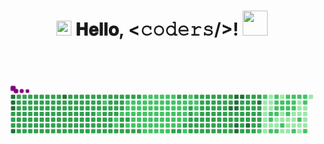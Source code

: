 <h1 align="center">
  <img src="GIF/Earth.gif" width="24px">
  𝐇𝐞𝐥𝐥𝐨, &lt;𝚌𝚘𝚍𝚎𝚛𝚜/&gt;!
  <img src="GIF/Hi.gif" width="40px" />
</h1>

<br/>
<br/>

<svg viewBox="-16 -32 880 192" width="880" height="192" xmlns="http://www.w3.org/2000/svg"><desc>Generated with https://github.com/Platane/snk</desc><style>@keyframes c0{97.28%{fill:var(--c4)}97.3%,to{fill:var(--ce)}}@keyframes c1{97.42%{fill:var(--c4)}97.44%,to{fill:var(--ce)}}@keyframes c2{97.55%{fill:var(--c4)}97.57%,to{fill:var(--ce)}}@keyframes c3{67.92%{fill:var(--c3)}67.94%,to{fill:var(--ce)}}@keyframes c4{67.78%{fill:var(--c3)}67.8%,to{fill:var(--ce)}}@keyframes c5{69.81%{fill:var(--c3)}69.83%,to{fill:var(--ce)}}@keyframes c6{98.1%{fill:var(--c4)}98.12%,to{fill:var(--ce)}}@keyframes c7{55.2%{fill:var(--c3)}55.22%,to{fill:var(--ce)}}@keyframes c8{55.34%{fill:var(--c3)}55.36%,to{fill:var(--ce)}}@keyframes c9{60.61%{fill:var(--c3)}60.63%,to{fill:var(--ce)}}@keyframes ca{60.75%{fill:var(--c3)}60.77%,to{fill:var(--ce)}}@keyframes cb{67.65%{fill:var(--c3)}67.67%,to{fill:var(--ce)}}@keyframes cc{68.33%{fill:var(--c3)}68.35%,to{fill:var(--ce)}}@keyframes cd{69.54%{fill:var(--c3)}69.56%,to{fill:var(--ce)}}@keyframes ce{55.06%{fill:var(--c3)}55.08%,to{fill:var(--ce)}}@keyframes cf{55.47%{fill:var(--c3)}55.49%,to{fill:var(--ce)}}@keyframes cg{60.48%{fill:var(--c3)}60.5%,to{fill:var(--ce)}}@keyframes ch{60.88%{fill:var(--c3)}60.9%,to{fill:var(--ce)}}@keyframes ci{67.51%{fill:var(--c3)}67.53%,to{fill:var(--ce)}}@keyframes cj{68.46%{fill:var(--c3)}68.48%,to{fill:var(--ce)}}@keyframes ck{69.41%{fill:var(--c3)}69.43%,to{fill:var(--ce)}}@keyframes cl{54.93%{fill:var(--c3)}54.95%,to{fill:var(--ce)}}@keyframes cm{55.61%{fill:var(--c3)}55.63%,to{fill:var(--ce)}}@keyframes cn{60.34%{fill:var(--c3)}60.36%,to{fill:var(--ce)}}@keyframes co{61.02%{fill:var(--c3)}61.04%,to{fill:var(--ce)}}@keyframes cp{67.38%{fill:var(--c3)}67.4%,to{fill:var(--ce)}}@keyframes cq{68.6%{fill:var(--c3)}68.62%,to{fill:var(--ce)}}@keyframes cr{68.73%{fill:var(--c3)}68.75%,to{fill:var(--ce)}}@keyframes cs{54.79%{fill:var(--c3)}54.81%,to{fill:var(--ce)}}@keyframes ct{55.74%{fill:var(--c3)}55.76%,to{fill:var(--ce)}}@keyframes cu{60.21%{fill:var(--c3)}60.23%,to{fill:var(--ce)}}@keyframes cv{61.15%{fill:var(--c3)}61.17%,to{fill:var(--ce)}}@keyframes cw{67.24%{fill:var(--c3)}67.26%,to{fill:var(--ce)}}@keyframes cx{67.11%{fill:var(--c3)}67.13%,to{fill:var(--ce)}}@keyframes cy{68.87%{fill:var(--c3)}68.89%,to{fill:var(--ce)}}@keyframes cz{54.66%{fill:var(--c3)}54.68%,to{fill:var(--ce)}}@keyframes c10{55.88%{fill:var(--c3)}55.9%,to{fill:var(--ce)}}@keyframes c11{60.07%{fill:var(--c3)}60.09%,to{fill:var(--ce)}}@keyframes c12{61.29%{fill:var(--c3)}61.31%,to{fill:var(--ce)}}@keyframes c13{61.42%{fill:var(--c3)}61.44%,to{fill:var(--ce)}}@keyframes c14{66.97%{fill:var(--c3)}66.99%,to{fill:var(--ce)}}@keyframes c15{66.84%{fill:var(--c3)}66.86%,to{fill:var(--ce)}}@keyframes c16{54.52%{fill:var(--c3)}54.54%,to{fill:var(--ce)}}@keyframes c17{56.01%{fill:var(--c3)}56.03%,to{fill:var(--ce)}}@keyframes c18{59.94%{fill:var(--c3)}59.96%,to{fill:var(--ce)}}@keyframes c19{59.8%{fill:var(--c3)}59.82%,to{fill:var(--ce)}}@keyframes c1a{61.56%{fill:var(--c3)}61.58%,to{fill:var(--ce)}}@keyframes c1b{61.7%{fill:var(--c3)}61.72%,to{fill:var(--ce)}}@keyframes c1c{66.7%{fill:var(--c3)}66.72%,to{fill:var(--ce)}}@keyframes c1d{54.39%{fill:var(--c3)}54.41%,to{fill:var(--ce)}}@keyframes c1e{56.15%{fill:var(--c3)}56.17%,to{fill:var(--ce)}}@keyframes c1f{56.28%{fill:var(--c3)}56.3%,to{fill:var(--ce)}}@keyframes c1g{59.67%{fill:var(--c3)}59.69%,to{fill:var(--ce)}}@keyframes c1h{59.53%{fill:var(--c3)}59.55%,to{fill:var(--ce)}}@keyframes c1i{61.83%{fill:var(--c3)}61.85%,to{fill:var(--ce)}}@keyframes c1j{66.57%{fill:var(--c3)}66.59%,to{fill:var(--ce)}}@keyframes c1k{54.25%{fill:var(--c3)}54.27%,to{fill:var(--ce)}}@keyframes c1l{54.12%{fill:var(--c3)}54.14%,to{fill:var(--ce)}}@keyframes c1m{56.42%{fill:var(--c3)}56.44%,to{fill:var(--ce)}}@keyframes c1n{56.55%{fill:var(--c3)}56.57%,to{fill:var(--ce)}}@keyframes c1o{59.39%{fill:var(--c3)}59.41%,to{fill:var(--ce)}}@keyframes c1p{61.97%{fill:var(--c3)}61.99%,to{fill:var(--ce)}}@keyframes c1q{66.43%{fill:var(--c3)}66.45%,to{fill:var(--ce)}}@keyframes c1r{96.07%{fill:var(--c4)}96.09%,to{fill:var(--ce)}}@keyframes c1s{53.98%{fill:var(--c3)}54%,to{fill:var(--ce)}}@keyframes c1t{53.85%{fill:var(--c3)}53.87%,to{fill:var(--ce)}}@keyframes c1u{56.69%{fill:var(--c3)}56.71%,to{fill:var(--ce)}}@keyframes c1v{59.26%{fill:var(--c3)}59.28%,to{fill:var(--ce)}}@keyframes c1w{62.1%{fill:var(--c3)}62.12%,to{fill:var(--ce)}}@keyframes c1x{66.3%{fill:var(--c3)}66.32%,to{fill:var(--ce)}}@keyframes c1y{52.63%{fill:var(--c3)}52.65%,to{fill:var(--ce)}}@keyframes c1z{52.76%{fill:var(--c3)}52.78%,to{fill:var(--ce)}}@keyframes c20{53.71%{fill:var(--c3)}53.73%,to{fill:var(--ce)}}@keyframes c21{56.82%{fill:var(--c3)}56.84%,to{fill:var(--ce)}}@keyframes c22{59.12%{fill:var(--c3)}59.14%,to{fill:var(--ce)}}@keyframes c23{62.24%{fill:var(--c3)}62.26%,to{fill:var(--ce)}}@keyframes c24{66.16%{fill:var(--c3)}66.18%,to{fill:var(--ce)}}@keyframes c25{52.49%{fill:var(--c3)}52.51%,to{fill:var(--ce)}}@keyframes c26{52.9%{fill:var(--c3)}52.92%,to{fill:var(--ce)}}@keyframes c27{53.58%{fill:var(--c3)}53.6%,to{fill:var(--ce)}}@keyframes c28{56.96%{fill:var(--c3)}56.98%,to{fill:var(--ce)}}@keyframes c29{58.99%{fill:var(--c3)}59.01%,to{fill:var(--ce)}}@keyframes c2a{62.37%{fill:var(--c3)}62.39%,to{fill:var(--ce)}}@keyframes c2b{66.03%{fill:var(--c3)}66.05%,to{fill:var(--ce)}}@keyframes c2c{52.36%{fill:var(--c3)}52.38%,to{fill:var(--ce)}}@keyframes c2d{53.03%{fill:var(--c3)}53.05%,to{fill:var(--ce)}}@keyframes c2e{53.44%{fill:var(--c3)}53.46%,to{fill:var(--ce)}}@keyframes c2f{57.09%{fill:var(--c3)}57.11%,to{fill:var(--ce)}}@keyframes c2g{58.85%{fill:var(--c3)}58.87%,to{fill:var(--ce)}}@keyframes c2h{62.51%{fill:var(--c3)}62.53%,to{fill:var(--ce)}}@keyframes c2i{62.64%{fill:var(--c3)}62.66%,to{fill:var(--ce)}}@keyframes c2j{52.22%{fill:var(--c3)}52.24%,to{fill:var(--ce)}}@keyframes c2k{53.17%{fill:var(--c3)}53.19%,to{fill:var(--ce)}}@keyframes c2l{53.31%{fill:var(--c3)}53.33%,to{fill:var(--ce)}}@keyframes c2m{57.23%{fill:var(--c3)}57.25%,to{fill:var(--ce)}}@keyframes c2n{58.72%{fill:var(--c3)}58.74%,to{fill:var(--ce)}}@keyframes c2o{58.58%{fill:var(--c3)}58.6%,to{fill:var(--ce)}}@keyframes c2p{62.78%{fill:var(--c3)}62.8%,to{fill:var(--ce)}}@keyframes c2q{52.09%{fill:var(--c3)}52.11%,to{fill:var(--ce)}}@keyframes c2r{51.95%{fill:var(--c3)}51.97%,to{fill:var(--ce)}}@keyframes c2s{51.82%{fill:var(--c3)}51.84%,to{fill:var(--ce)}}@keyframes c2t{57.36%{fill:var(--c3)}57.38%,to{fill:var(--ce)}}@keyframes c2u{57.5%{fill:var(--c3)}57.52%,to{fill:var(--ce)}}@keyframes c2v{58.45%{fill:var(--c3)}58.47%,to{fill:var(--ce)}}@keyframes c2w{62.91%{fill:var(--c3)}62.93%,to{fill:var(--ce)}}@keyframes c2x{48.16%{fill:var(--c3)}48.18%,to{fill:var(--ce)}}@keyframes c2y{48.03%{fill:var(--c3)}48.05%,to{fill:var(--ce)}}@keyframes c2z{48.7%{fill:var(--c3)}48.72%,to{fill:var(--ce)}}@keyframes c30{48.84%{fill:var(--c2)}48.86%,to{fill:var(--ce)}}@keyframes c31{57.64%{fill:var(--c3)}57.66%,to{fill:var(--ce)}}@keyframes c32{58.31%{fill:var(--c3)}58.33%,to{fill:var(--ce)}}@keyframes c33{63.05%{fill:var(--c3)}63.07%,to{fill:var(--ce)}}@keyframes c34{47.76%{fill:var(--c3)}47.78%,to{fill:var(--ce)}}@keyframes c35{47.89%{fill:var(--c2)}47.91%,to{fill:var(--ce)}}@keyframes c36{51.55%{fill:var(--c3)}51.57%,to{fill:var(--ce)}}@keyframes c37{48.98%{fill:var(--c3)}49%,to{fill:var(--ce)}}@keyframes c38{57.77%{fill:var(--c3)}57.79%,to{fill:var(--ce)}}@keyframes c39{58.18%{fill:var(--c3)}58.2%,to{fill:var(--ce)}}@keyframes c3a{63.18%{fill:var(--c3)}63.2%,to{fill:var(--ce)}}@keyframes c3b{51.14%{fill:var(--c3)}51.16%,to{fill:var(--ce)}}@keyframes c3c{51.28%{fill:var(--c3)}51.3%,to{fill:var(--ce)}}@keyframes c3d{49.25%{fill:var(--c3)}49.27%,to{fill:var(--ce)}}@keyframes c3e{49.11%{fill:var(--c3)}49.13%,to{fill:var(--ce)}}@keyframes c3f{57.91%{fill:var(--c3)}57.93%,to{fill:var(--ce)}}@keyframes c3g{58.04%{fill:var(--c3)}58.06%,to{fill:var(--ce)}}@keyframes c3h{63.32%{fill:var(--c3)}63.34%,to{fill:var(--ce)}}@keyframes c3i{51%{fill:var(--c3)}51.02%,to{fill:var(--ce)}}@keyframes c3j{50.87%{fill:var(--c3)}50.89%,to{fill:var(--ce)}}@keyframes c3k{49.38%{fill:var(--c3)}49.4%,to{fill:var(--ce)}}@keyframes c3l{40.31%{fill:var(--c3)}40.33%,to{fill:var(--ce)}}@keyframes c3m{40.45%{fill:var(--c2)}40.47%,to{fill:var(--ce)}}@keyframes c3n{40.59%{fill:var(--c2)}40.61%,to{fill:var(--ce)}}@keyframes c3o{40.72%{fill:var(--c3)}40.74%,to{fill:var(--ce)}}@keyframes c3p{49.79%{fill:var(--c3)}49.81%,to{fill:var(--ce)}}@keyframes c3q{49.65%{fill:var(--c3)}49.67%,to{fill:var(--ce)}}@keyframes c3r{49.52%{fill:var(--c3)}49.54%,to{fill:var(--ce)}}@keyframes c3s{40.18%{fill:var(--c2)}40.2%,to{fill:var(--ce)}}@keyframes c3t{64.67%{fill:var(--c3)}64.69%,to{fill:var(--ce)}}@keyframes c3u{64.54%{fill:var(--c3)}64.56%,to{fill:var(--ce)}}@keyframes c3v{63.59%{fill:var(--c3)}63.61%,to{fill:var(--ce)}}@keyframes c3w{49.92%{fill:var(--c3)}49.94%,to{fill:var(--ce)}}@keyframes c3x{31.38%{fill:var(--c2)}31.4%,to{fill:var(--ce)}}@keyframes c3y{31.52%{fill:var(--c2)}31.54%,to{fill:var(--ce)}}@keyframes c3z{36.26%{fill:var(--c2)}36.28%,to{fill:var(--ce)}}@keyframes c40{42.34%{fill:var(--c3)}42.36%,to{fill:var(--ce)}}@keyframes c41{42.21%{fill:var(--c2)}42.23%,to{fill:var(--ce)}}@keyframes c42{63.72%{fill:var(--c3)}63.74%,to{fill:var(--ce)}}@keyframes c43{50.06%{fill:var(--c3)}50.08%,to{fill:var(--ce)}}@keyframes c44{31.25%{fill:var(--c2)}31.27%,to{fill:var(--ce)}}@keyframes c45{31.65%{fill:var(--c2)}31.67%,to{fill:var(--ce)}}@keyframes c46{31.79%{fill:var(--c2)}31.81%,to{fill:var(--ce)}}@keyframes c47{34.09%{fill:var(--c2)}34.11%,to{fill:var(--ce)}}@keyframes c48{34.23%{fill:var(--c2)}34.25%,to{fill:var(--ce)}}@keyframes c49{63.86%{fill:var(--c3)}63.88%,to{fill:var(--ce)}}@keyframes c4a{50.19%{fill:var(--c3)}50.21%,to{fill:var(--ce)}}@keyframes c4b{31.11%{fill:var(--c2)}31.13%,to{fill:var(--ce)}}@keyframes c4c{30.98%{fill:var(--c2)}31%,to{fill:var(--ce)}}@keyframes c4d{31.93%{fill:var(--c2)}31.95%,to{fill:var(--ce)}}@keyframes c4e{33.95%{fill:var(--c2)}33.97%,to{fill:var(--ce)}}@keyframes c4f{34.36%{fill:var(--c2)}34.38%,to{fill:var(--ce)}}@keyframes c4g{64%{fill:var(--c3)}64.02%,to{fill:var(--ce)}}@keyframes c4h{28.95%{fill:var(--c2)}28.97%,to{fill:var(--ce)}}@keyframes c4i{29.08%{fill:var(--c2)}29.1%,to{fill:var(--ce)}}@keyframes c4j{30.84%{fill:var(--c2)}30.86%,to{fill:var(--ce)}}@keyframes c4k{32.06%{fill:var(--c2)}32.08%,to{fill:var(--ce)}}@keyframes c4l{33.82%{fill:var(--c2)}33.84%,to{fill:var(--ce)}}@keyframes c4m{34.5%{fill:var(--c2)}34.52%,to{fill:var(--ce)}}@keyframes c4n{35.44%{fill:var(--c2)}35.46%,to{fill:var(--ce)}}@keyframes c4o{28.81%{fill:var(--c2)}28.83%,to{fill:var(--ce)}}@keyframes c4p{29.22%{fill:var(--c2)}29.24%,to{fill:var(--ce)}}@keyframes c4q{30.71%{fill:var(--c2)}30.73%,to{fill:var(--ce)}}@keyframes c4r{32.2%{fill:var(--c2)}32.22%,to{fill:var(--ce)}}@keyframes c4s{33.68%{fill:var(--c2)}33.7%,to{fill:var(--ce)}}@keyframes c4t{34.63%{fill:var(--c2)}34.65%,to{fill:var(--ce)}}@keyframes c4u{35.31%{fill:var(--c2)}35.33%,to{fill:var(--ce)}}@keyframes c4v{28.68%{fill:var(--c2)}28.7%,to{fill:var(--ce)}}@keyframes c4w{29.35%{fill:var(--c2)}29.37%,to{fill:var(--ce)}}@keyframes c4x{30.57%{fill:var(--c2)}30.59%,to{fill:var(--ce)}}@keyframes c4y{32.33%{fill:var(--c2)}32.35%,to{fill:var(--ce)}}@keyframes c4z{33.55%{fill:var(--c2)}33.57%,to{fill:var(--ce)}}@keyframes c50{34.77%{fill:var(--c2)}34.79%,to{fill:var(--ce)}}@keyframes c51{35.17%{fill:var(--c2)}35.19%,to{fill:var(--ce)}}@keyframes c52{28.54%{fill:var(--c2)}28.56%,to{fill:var(--ce)}}@keyframes c53{29.49%{fill:var(--c2)}29.51%,to{fill:var(--ce)}}@keyframes c54{30.44%{fill:var(--c2)}30.46%,to{fill:var(--ce)}}@keyframes c55{32.47%{fill:var(--c2)}32.49%,to{fill:var(--ce)}}@keyframes c56{33.41%{fill:var(--c2)}33.43%,to{fill:var(--ce)}}@keyframes c57{34.9%{fill:var(--c2)}34.92%,to{fill:var(--ce)}}@keyframes c58{35.04%{fill:var(--c2)}35.06%,to{fill:var(--ce)}}@keyframes c59{28.41%{fill:var(--c2)}28.43%,to{fill:var(--ce)}}@keyframes c5a{29.62%{fill:var(--c2)}29.64%,to{fill:var(--ce)}}@keyframes c5b{30.3%{fill:var(--c2)}30.32%,to{fill:var(--ce)}}@keyframes c5c{32.6%{fill:var(--c2)}32.62%,to{fill:var(--ce)}}@keyframes c5d{33.28%{fill:var(--c2)}33.3%,to{fill:var(--ce)}}@keyframes c5e{26.38%{fill:var(--c2)}26.4%,to{fill:var(--ce)}}@keyframes c5f{26.24%{fill:var(--c2)}26.26%,to{fill:var(--ce)}}@keyframes c5g{28.27%{fill:var(--c2)}28.29%,to{fill:var(--ce)}}@keyframes c5h{29.76%{fill:var(--c2)}29.78%,to{fill:var(--ce)}}@keyframes c5i{30.17%{fill:var(--c2)}30.19%,to{fill:var(--ce)}}@keyframes c5j{32.74%{fill:var(--c2)}32.76%,to{fill:var(--ce)}}@keyframes c5k{33.14%{fill:var(--c2)}33.16%,to{fill:var(--ce)}}@keyframes c5l{26.51%{fill:var(--c2)}26.53%,to{fill:var(--ce)}}@keyframes c5m{74.01%{fill:var(--c3)}74.03%,to{fill:var(--ce)}}@keyframes c5n{81.99%{fill:var(--c3)}82.01%,to{fill:var(--ce)}}@keyframes c5o{29.9%{fill:var(--c2)}29.92%,to{fill:var(--ce)}}@keyframes c5p{30.03%{fill:var(--c2)}30.05%,to{fill:var(--ce)}}@keyframes c5q{32.87%{fill:var(--c2)}32.89%,to{fill:var(--ce)}}@keyframes c5r{26.78%{fill:var(--c2)}26.8%,to{fill:var(--ce)}}@keyframes c5s{26.65%{fill:var(--c2)}26.67%,to{fill:var(--ce)}}@keyframes c5t{74.14%{fill:var(--c3)}74.16%,to{fill:var(--ce)}}@keyframes c5u{81.86%{fill:var(--c3)}81.88%,to{fill:var(--ce)}}@keyframes c5v{27.32%{fill:var(--c2)}27.34%,to{fill:var(--ce)}}@keyframes c5w{27.19%{fill:var(--c2)}27.21%,to{fill:var(--ce)}}@keyframes c5x{27.05%{fill:var(--c2)}27.07%,to{fill:var(--ce)}}@keyframes c5y{26.92%{fill:var(--c2)}26.94%,to{fill:var(--ce)}}@keyframes c5z{74.41%{fill:var(--c3)}74.43%,to{fill:var(--ce)}}@keyframes c60{44.24%{fill:var(--c2)}44.26%,to{fill:var(--ce)}}@keyframes c61{27.59%{fill:var(--c2)}27.61%,to{fill:var(--ce)}}@keyframes c62{27.46%{fill:var(--c2)}27.48%,to{fill:var(--ce)}}@keyframes c63{82.53%{fill:var(--c3)}82.55%,to{fill:var(--ce)}}@keyframes c64{38.56%{fill:var(--c3)}38.58%,to{fill:var(--ce)}}@keyframes c65{87.68%{fill:var(--c3)}87.7%,to{fill:var(--ce)}}@keyframes c66{74.55%{fill:var(--c3)}74.57%,to{fill:var(--ce)}}@keyframes c67{44.37%{fill:var(--c3)}44.39%,to{fill:var(--ce)}}@keyframes c68{81.59%{fill:var(--c3)}81.61%,to{fill:var(--ce)}}@keyframes c69{38.15%{fill:var(--c2)}38.17%,to{fill:var(--ce)}}@keyframes c6a{38.28%{fill:var(--c2)}38.3%,to{fill:var(--ce)}}@keyframes c6b{38.42%{fill:var(--c2)}38.44%,to{fill:var(--ce)}}@keyframes c6c{86.46%{fill:var(--c3)}86.48%,to{fill:var(--ce)}}@keyframes c6d{74.69%{fill:var(--c3)}74.71%,to{fill:var(--ce)}}@keyframes c6e{86.19%{fill:var(--c3)}86.21%,to{fill:var(--ce)}}@keyframes c6f{81.45%{fill:var(--c3)}81.47%,to{fill:var(--ce)}}@keyframes c6g{83.75%{fill:var(--c3)}83.77%,to{fill:var(--ce)}}@keyframes c6h{82.8%{fill:var(--c3)}82.82%,to{fill:var(--ce)}}@keyframes c6i{84.02%{fill:var(--c3)}84.04%,to{fill:var(--ce)}}@keyframes c6j{86.59%{fill:var(--c3)}86.61%,to{fill:var(--ce)}}@keyframes c6k{74.82%{fill:var(--c3)}74.84%,to{fill:var(--ce)}}@keyframes c6l{86.05%{fill:var(--c3)}86.07%,to{fill:var(--ce)}}@keyframes c6m{81.32%{fill:var(--c3)}81.34%,to{fill:var(--ce)}}@keyframes c6n{83.62%{fill:var(--c3)}83.64%,to{fill:var(--ce)}}@keyframes c6o{82.94%{fill:var(--c3)}82.96%,to{fill:var(--ce)}}@keyframes c6p{84.16%{fill:var(--c3)}84.18%,to{fill:var(--ce)}}@keyframes c6q{86.73%{fill:var(--c3)}86.75%,to{fill:var(--ce)}}@keyframes c6r{74.96%{fill:var(--c3)}74.98%,to{fill:var(--ce)}}@keyframes c6s{85.92%{fill:var(--c3)}85.94%,to{fill:var(--ce)}}@keyframes c6t{81.18%{fill:var(--c3)}81.2%,to{fill:var(--ce)}}@keyframes c6u{83.48%{fill:var(--c3)}83.5%,to{fill:var(--ce)}}@keyframes c6v{83.08%{fill:var(--c3)}83.1%,to{fill:var(--ce)}}@keyframes c6w{84.29%{fill:var(--c3)}84.31%,to{fill:var(--ce)}}@keyframes c6x{86.86%{fill:var(--c3)}86.88%,to{fill:var(--ce)}}@keyframes c6y{75.09%{fill:var(--c3)}75.11%,to{fill:var(--ce)}}@keyframes c6z{85.78%{fill:var(--c3)}85.8%,to{fill:var(--ce)}}@keyframes c70{81.05%{fill:var(--c3)}81.07%,to{fill:var(--ce)}}@keyframes c71{83.35%{fill:var(--c3)}83.37%,to{fill:var(--ce)}}@keyframes c72{83.21%{fill:var(--c3)}83.23%,to{fill:var(--ce)}}@keyframes c73{84.43%{fill:var(--c3)}84.45%,to{fill:var(--ce)}}@keyframes c74{84.56%{fill:var(--c3)}84.58%,to{fill:var(--ce)}}@keyframes c75{75.23%{fill:var(--c3)}75.25%,to{fill:var(--ce)}}@keyframes c76{85.65%{fill:var(--c3)}85.67%,to{fill:var(--ce)}}@keyframes c77{80.91%{fill:var(--c3)}80.93%,to{fill:var(--ce)}}@keyframes c78{80.5%{fill:var(--c3)}80.52%,to{fill:var(--ce)}}@keyframes c79{80.37%{fill:var(--c3)}80.39%,to{fill:var(--ce)}}@keyframes c7a{80.23%{fill:var(--c3)}80.25%,to{fill:var(--ce)}}@keyframes c7b{84.7%{fill:var(--c3)}84.72%,to{fill:var(--ce)}}@keyframes c7c{75.36%{fill:var(--c3)}75.38%,to{fill:var(--ce)}}@keyframes c7d{84.97%{fill:var(--c3)}84.99%,to{fill:var(--ce)}}@keyframes c7e{80.77%{fill:var(--c3)}80.79%,to{fill:var(--ce)}}@keyframes c7f{80.64%{fill:var(--c3)}80.66%,to{fill:var(--ce)}}@keyframes c7g{91.87%{fill:var(--c4)}91.89%,to{fill:var(--ce)}}@keyframes c7h{80.1%{fill:var(--c3)}80.12%,to{fill:var(--ce)}}@keyframes c7i{75.63%{fill:var(--c3)}75.65%,to{fill:var(--ce)}}@keyframes c7j{75.5%{fill:var(--c3)}75.52%,to{fill:var(--ce)}}@keyframes c7k{85.11%{fill:var(--c3)}85.13%,to{fill:var(--ce)}}@keyframes c7l{90.38%{fill:var(--c4)}90.4%,to{fill:var(--ce)}}@keyframes c7m{90.25%{fill:var(--c4)}90.27%,to{fill:var(--ce)}}@keyframes c7n{90.11%{fill:var(--c4)}90.13%,to{fill:var(--ce)}}@keyframes c7o{79.96%{fill:var(--c3)}79.98%,to{fill:var(--ce)}}@keyframes c7p{75.77%{fill:var(--c3)}75.79%,to{fill:var(--ce)}}@keyframes c7q{88.89%{fill:var(--c4)}88.91%,to{fill:var(--ce)}}@keyframes c7r{89.03%{fill:var(--c4)}89.05%,to{fill:var(--ce)}}@keyframes c7s{90.52%{fill:var(--c4)}90.54%,to{fill:var(--ce)}}@keyframes c7t{77.93%{fill:var(--c3)}77.95%,to{fill:var(--ce)}}@keyframes c7u{78.07%{fill:var(--c3)}78.09%,to{fill:var(--ce)}}@keyframes c7v{79.83%{fill:var(--c3)}79.85%,to{fill:var(--ce)}}@keyframes c7w{75.9%{fill:var(--c3)}75.92%,to{fill:var(--ce)}}@keyframes c7x{79.56%{fill:var(--c3)}79.58%,to{fill:var(--ce)}}@keyframes c7y{79.42%{fill:var(--c3)}79.44%,to{fill:var(--ce)}}@keyframes c7z{77.66%{fill:var(--c3)}77.68%,to{fill:var(--ce)}}@keyframes c80{77.8%{fill:var(--c3)}77.82%,to{fill:var(--ce)}}@keyframes c81{78.2%{fill:var(--c3)}78.22%,to{fill:var(--ce)}}@keyframes c82{78.34%{fill:var(--c3)}78.36%,to{fill:var(--ce)}}@keyframes c83{76.04%{fill:var(--c3)}76.06%,to{fill:var(--ce)}}@keyframes c84{89.44%{fill:var(--c4)}89.46%,to{fill:var(--ce)}}@keyframes c85{79.29%{fill:var(--c3)}79.31%,to{fill:var(--ce)}}@keyframes c86{76.99%{fill:var(--c3)}77.01%,to{fill:var(--ce)}}@keyframes c87{76.85%{fill:var(--c3)}76.87%,to{fill:var(--ce)}}@keyframes c88{76.72%{fill:var(--c3)}76.74%,to{fill:var(--ce)}}@keyframes c89{78.47%{fill:var(--c3)}78.49%,to{fill:var(--ce)}}@keyframes c8a{76.17%{fill:var(--c3)}76.19%,to{fill:var(--ce)}}@keyframes c8b{78.75%{fill:var(--c3)}78.77%,to{fill:var(--ce)}}@keyframes c8c{79.15%{fill:var(--c3)}79.17%,to{fill:var(--ce)}}@keyframes c8d{77.12%{fill:var(--c3)}77.14%,to{fill:var(--ce)}}@keyframes c8e{91.06%{fill:var(--c4)}91.08%,to{fill:var(--ce)}}@keyframes c8f{76.58%{fill:var(--c3)}76.6%,to{fill:var(--ce)}}@keyframes c8g{76.44%{fill:var(--c3)}76.46%,to{fill:var(--ce)}}@keyframes c8h{76.31%{fill:var(--c3)}76.33%,to{fill:var(--ce)}}@keyframes c8i{78.88%{fill:var(--c3)}78.9%,to{fill:var(--ce)}}@keyframes c8j{23.81%{fill:var(--c2)}23.83%,to{fill:var(--ce)}}@keyframes c8k{19.61%{fill:var(--c2)}19.63%,to{fill:var(--ce)}}@keyframes c8l{6.76%{fill:var(--c1)}6.78%,to{fill:var(--ce)}}@keyframes c8m{6.89%{fill:var(--c1)}6.91%,to{fill:var(--ce)}}@keyframes c8n{7.57%{fill:var(--c1)}7.59%,to{fill:var(--ce)}}@keyframes c8o{7.7%{fill:var(--c1)}7.72%,to{fill:var(--ce)}}@keyframes c8p{7.84%{fill:var(--c1)}7.86%,to{fill:var(--ce)}}@keyframes c8q{14.47%{fill:var(--c1)}14.49%,to{fill:var(--ce)}}@keyframes c8r{6.49%{fill:var(--c1)}6.51%,to{fill:var(--ce)}}@keyframes c8s{6.62%{fill:var(--c1)}6.64%,to{fill:var(--ce)}}@keyframes c8t{7.03%{fill:var(--c1)}7.05%,to{fill:var(--ce)}}@keyframes c8u{22.86%{fill:var(--c2)}22.88%,to{fill:var(--ce)}}@keyframes c8v{22.72%{fill:var(--c2)}22.74%,to{fill:var(--ce)}}@keyframes c8w{7.97%{fill:var(--c1)}7.99%,to{fill:var(--ce)}}@keyframes c8x{22.45%{fill:var(--c2)}22.47%,to{fill:var(--ce)}}@keyframes c8y{19.34%{fill:var(--c2)}19.36%,to{fill:var(--ce)}}@keyframes c8z{19.21%{fill:var(--c2)}19.23%,to{fill:var(--ce)}}@keyframes c90{20.15%{fill:var(--c2)}20.17%,to{fill:var(--ce)}}@keyframes c91{22.99%{fill:var(--c2)}23.01%,to{fill:var(--ce)}}@keyframes c92{8.24%{fill:var(--c1)}8.26%,to{fill:var(--ce)}}@keyframes c93{8.11%{fill:var(--c1)}8.13%,to{fill:var(--ce)}}@keyframes c94{22.32%{fill:var(--c2)}22.34%,to{fill:var(--ce)}}@keyframes c95{17.85%{fill:var(--c1)}17.87%,to{fill:var(--ce)}}@keyframes c96{19.07%{fill:var(--c2)}19.09%,to{fill:var(--ce)}}@keyframes c97{20.29%{fill:var(--c2)}20.31%,to{fill:var(--ce)}}@keyframes c98{15.82%{fill:var(--c1)}15.84%,to{fill:var(--ce)}}@keyframes c99{8.38%{fill:var(--c1)}8.4%,to{fill:var(--ce)}}@keyframes c9a{22.05%{fill:var(--c2)}22.07%,to{fill:var(--ce)}}@keyframes c9b{10.54%{fill:var(--c1)}10.56%,to{fill:var(--ce)}}@keyframes c9c{17.99%{fill:var(--c2)}18.01%,to{fill:var(--ce)}}@keyframes c9d{18.93%{fill:var(--c2)}18.95%,to{fill:var(--ce)}}@keyframes c9e{20.42%{fill:var(--c2)}20.44%,to{fill:var(--ce)}}@keyframes c9f{15.96%{fill:var(--c2)}15.98%,to{fill:var(--ce)}}@keyframes c9g{8.52%{fill:var(--c1)}8.54%,to{fill:var(--ce)}}@keyframes c9h{10.27%{fill:var(--c1)}10.29%,to{fill:var(--ce)}}@keyframes c9i{10.41%{fill:var(--c1)}10.43%,to{fill:var(--ce)}}@keyframes c9j{18.12%{fill:var(--c2)}18.14%,to{fill:var(--ce)}}@keyframes c9k{18.8%{fill:var(--c2)}18.82%,to{fill:var(--ce)}}@keyframes c9l{20.56%{fill:var(--c2)}20.58%,to{fill:var(--ce)}}@keyframes c9m{8.79%{fill:var(--c1)}8.81%,to{fill:var(--ce)}}@keyframes c9n{8.65%{fill:var(--c1)}8.67%,to{fill:var(--ce)}}@keyframes c9o{10.14%{fill:var(--c1)}10.16%,to{fill:var(--ce)}}@keyframes c9p{21.64%{fill:var(--c2)}21.66%,to{fill:var(--ce)}}@keyframes c9q{18.26%{fill:var(--c2)}18.28%,to{fill:var(--ce)}}@keyframes c9r{16.5%{fill:var(--c1)}16.52%,to{fill:var(--ce)}}@keyframes c9s{9.33%{fill:var(--c1)}9.35%,to{fill:var(--ce)}}@keyframes c9t{8.92%{fill:var(--c1)}8.94%,to{fill:var(--ce)}}@keyframes c9u{20.96%{fill:var(--c2)}20.98%,to{fill:var(--ce)}}@keyframes c9v{10%{fill:var(--c1)}10.02%,to{fill:var(--ce)}}@keyframes c9w{11.22%{fill:var(--c1)}11.24%,to{fill:var(--ce)}}@keyframes c9x{18.39%{fill:var(--c2)}18.41%,to{fill:var(--ce)}}@keyframes c9y{16.63%{fill:var(--c2)}16.65%,to{fill:var(--ce)}}@keyframes c9z{9.19%{fill:var(--c1)}9.21%,to{fill:var(--ce)}}@keyframes ca0{9.06%{fill:var(--c1)}9.08%,to{fill:var(--ce)}}@keyframes ca1{9.73%{fill:var(--c1)}9.75%,to{fill:var(--ce)}}@keyframes ca2{9.87%{fill:var(--c1)}9.89%,to{fill:var(--ce)}}@keyframes ca3{21.37%{fill:var(--c2)}21.39%,to{fill:var(--ce)}}@keyframes ca4{12.3%{fill:var(--c1)}12.32%,to{fill:var(--ce)}}@keyframes u0{6.49%{transform:scale(0,1)}6.51%,6.62%{transform:scale(.03,1)}6.64%,6.76%{transform:scale(.07,1)}6.78%,6.89%{transform:scale(.1,1)}6.91%,7.03%{transform:scale(.13,1)}7.05%,7.57%{transform:scale(.17,1)}7.59%,7.7%{transform:scale(.2,1)}7.72%,7.84%{transform:scale(.23,1)}7.86%,7.97%{transform:scale(.27,1)}7.99%,8.11%{transform:scale(.3,1)}8.13%,8.24%{transform:scale(.33,1)}8.26%,8.38%{transform:scale(.37,1)}8.4%,8.52%{transform:scale(.4,1)}8.54%,8.65%{transform:scale(.43,1)}8.67%,8.79%{transform:scale(.47,1)}8.81%,8.92%{transform:scale(.5,1)}8.94%,9.06%{transform:scale(.53,1)}9.08%,9.19%{transform:scale(.57,1)}9.21%,9.33%{transform:scale(.6,1)}9.35%,9.73%{transform:scale(.63,1)}9.75%,9.87%{transform:scale(.67,1)}10%,9.89%{transform:scale(.7,1)}10.02%,10.14%{transform:scale(.73,1)}10.16%,10.27%{transform:scale(.77,1)}10.29%,10.41%{transform:scale(.8,1)}10.43%,10.54%{transform:scale(.83,1)}10.56%,11.22%{transform:scale(.87,1)}11.24%,12.3%{transform:scale(.9,1)}12.32%,14.47%{transform:scale(.93,1)}14.49%,15.82%{transform:scale(.97,1)}15.84%,to{transform:scale(1,1)}}@keyframes u1{15.96%{transform:scale(0,1)}15.98%,to{transform:scale(1,1)}}@keyframes u2{16.5%{transform:scale(0,1)}16.52%,to{transform:scale(1,1)}}@keyframes u3{16.63%{transform:scale(0,1)}16.65%,to{transform:scale(1,1)}}@keyframes u4{17.85%{transform:scale(0,1)}17.87%,to{transform:scale(1,1)}}@keyframes u5{17.99%{transform:scale(0,1)}18.01%,18.12%{transform:scale(.01,1)}18.14%,18.26%{transform:scale(.02,1)}18.28%,18.39%{transform:scale(.03,1)}18.41%,18.8%{transform:scale(.04,1)}18.82%,18.93%{transform:scale(.05,1)}18.95%,19.07%{transform:scale(.07,1)}19.09%,19.21%{transform:scale(.08,1)}19.23%,19.34%{transform:scale(.09,1)}19.36%,19.61%{transform:scale(.1,1)}19.63%,20.15%{transform:scale(.11,1)}20.17%,20.29%{transform:scale(.12,1)}20.31%,20.42%{transform:scale(.13,1)}20.44%,20.56%{transform:scale(.14,1)}20.58%,20.96%{transform:scale(.15,1)}20.98%,21.37%{transform:scale(.16,1)}21.39%,21.64%{transform:scale(.17,1)}21.66%,22.05%{transform:scale(.18,1)}22.07%,22.32%{transform:scale(.2,1)}22.34%,22.45%{transform:scale(.21,1)}22.47%,22.72%{transform:scale(.22,1)}22.74%,22.86%{transform:scale(.23,1)}22.88%,22.99%{transform:scale(.24,1)}23.01%,23.81%{transform:scale(.25,1)}23.83%,26.24%{transform:scale(.26,1)}26.26%,26.38%{transform:scale(.27,1)}26.4%,26.51%{transform:scale(.28,1)}26.53%,26.65%{transform:scale(.29,1)}26.67%,26.78%{transform:scale(.3,1)}26.8%,26.92%{transform:scale(.32,1)}26.94%,27.05%{transform:scale(.33,1)}27.07%,27.19%{transform:scale(.34,1)}27.21%,27.32%{transform:scale(.35,1)}27.34%,27.46%{transform:scale(.36,1)}27.48%,27.59%{transform:scale(.37,1)}27.61%,28.27%{transform:scale(.38,1)}28.29%,28.41%{transform:scale(.39,1)}28.43%,28.54%{transform:scale(.4,1)}28.56%,28.68%{transform:scale(.41,1)}28.7%,28.81%{transform:scale(.42,1)}28.83%,28.95%{transform:scale(.43,1)}28.97%,29.08%{transform:scale(.45,1)}29.1%,29.22%{transform:scale(.46,1)}29.24%,29.35%{transform:scale(.47,1)}29.37%,29.49%{transform:scale(.48,1)}29.51%,29.62%{transform:scale(.49,1)}29.64%,29.76%{transform:scale(.5,1)}29.78%,29.9%{transform:scale(.51,1)}29.92%,30.03%{transform:scale(.52,1)}30.05%,30.17%{transform:scale(.53,1)}30.19%,30.3%{transform:scale(.54,1)}30.32%,30.44%{transform:scale(.55,1)}30.46%,30.57%{transform:scale(.57,1)}30.59%,30.71%{transform:scale(.58,1)}30.73%,30.84%{transform:scale(.59,1)}30.86%,30.98%{transform:scale(.6,1)}31%,31.11%{transform:scale(.61,1)}31.13%,31.25%{transform:scale(.62,1)}31.27%,31.38%{transform:scale(.63,1)}31.4%,31.52%{transform:scale(.64,1)}31.54%,31.65%{transform:scale(.65,1)}31.67%,31.79%{transform:scale(.66,1)}31.81%,31.93%{transform:scale(.67,1)}31.95%,32.06%{transform:scale(.68,1)}32.08%,32.2%{transform:scale(.7,1)}32.22%,32.33%{transform:scale(.71,1)}32.35%,32.47%{transform:scale(.72,1)}32.49%,32.6%{transform:scale(.73,1)}32.62%,32.74%{transform:scale(.74,1)}32.76%,32.87%{transform:scale(.75,1)}32.89%,33.14%{transform:scale(.76,1)}33.16%,33.28%{transform:scale(.77,1)}33.3%,33.41%{transform:scale(.78,1)}33.43%,33.55%{transform:scale(.79,1)}33.57%,33.68%{transform:scale(.8,1)}33.7%,33.82%{transform:scale(.82,1)}33.84%,33.95%{transform:scale(.83,1)}33.97%,34.09%{transform:scale(.84,1)}34.11%,34.23%{transform:scale(.85,1)}34.25%,34.36%{transform:scale(.86,1)}34.38%,34.5%{transform:scale(.87,1)}34.52%,34.63%{transform:scale(.88,1)}34.65%,34.77%{transform:scale(.89,1)}34.79%,34.9%{transform:scale(.9,1)}34.92%,35.04%{transform:scale(.91,1)}35.06%,35.17%{transform:scale(.92,1)}35.19%,35.31%{transform:scale(.93,1)}35.33%,35.44%{transform:scale(.95,1)}35.46%,36.26%{transform:scale(.96,1)}36.28%,38.15%{transform:scale(.97,1)}38.17%,38.28%{transform:scale(.98,1)}38.3%,38.42%{transform:scale(.99,1)}38.44%,to{transform:scale(1,1)}}@keyframes u6{38.56%{transform:scale(0,1)}38.58%,to{transform:scale(1,1)}}@keyframes u7{40.18%{transform:scale(0,1)}40.2%,to{transform:scale(1,1)}}@keyframes u8{40.31%{transform:scale(0,1)}40.33%,to{transform:scale(1,1)}}@keyframes u9{40.45%{transform:scale(0,1)}40.47%,40.59%{transform:scale(.5,1)}40.61%,to{transform:scale(1,1)}}@keyframes ua{40.72%{transform:scale(0,1)}40.74%,to{transform:scale(1,1)}}@keyframes ub{42.21%{transform:scale(0,1)}42.23%,to{transform:scale(1,1)}}@keyframes uc{42.34%{transform:scale(0,1)}42.36%,to{transform:scale(1,1)}}@keyframes ud{44.24%{transform:scale(0,1)}44.26%,to{transform:scale(1,1)}}@keyframes ue{44.37%{transform:scale(0,1)}44.39%,47.76%{transform:scale(.5,1)}47.78%,to{transform:scale(1,1)}}@keyframes uf{47.89%{transform:scale(0,1)}47.91%,to{transform:scale(1,1)}}@keyframes ug{48.03%{transform:scale(0,1)}48.05%,48.16%{transform:scale(.33,1)}48.18%,48.7%{transform:scale(.67,1)}48.72%,to{transform:scale(1,1)}}@keyframes uh{48.84%{transform:scale(0,1)}48.86%,to{transform:scale(1,1)}}@keyframes ui{48.98%,49%,49.11%{transform:scale(0,1)}49.13%,49.25%,49.27%,49.38%{transform:scale(.01,1)}49.4%,49.52%,49.54%,49.65%{transform:scale(.02,1)}49.67%,49.79%,49.81%,49.92%{transform:scale(.03,1)}49.94%,50.06%,50.08%,50.19%{transform:scale(.04,1)}50.21%,50.87%,50.89%,51%{transform:scale(.05,1)}51.02%,51.14%,51.16%,51.28%{transform:scale(.06,1)}51.3%,51.55%,51.57%,51.82%{transform:scale(.07,1)}51.84%,51.95%,51.97%,52.09%{transform:scale(.08,1)}52.11%,52.22%,52.24%,52.36%{transform:scale(.09,1)}52.38%,52.49%,52.51%,52.63%{transform:scale(.1,1)}52.65%,52.76%,52.78%,52.9%,52.92%,53.03%{transform:scale(.11,1)}53.05%,53.17%,53.19%,53.31%{transform:scale(.12,1)}53.33%,53.44%,53.46%,53.58%{transform:scale(.13,1)}53.6%,53.71%,53.73%,53.85%{transform:scale(.14,1)}53.87%,53.98%,54%,54.12%{transform:scale(.15,1)}54.14%,54.25%,54.27%,54.39%{transform:scale(.16,1)}54.41%,54.52%,54.54%,54.66%{transform:scale(.17,1)}54.68%,54.79%,54.81%,54.93%{transform:scale(.18,1)}54.95%,55.06%,55.08%,55.2%{transform:scale(.19,1)}55.22%,55.34%,55.36%,55.47%{transform:scale(.2,1)}55.49%,55.61%,55.63%,55.74%{transform:scale(.21,1)}55.76%,55.88%,55.9%,56.01%,56.03%,56.15%{transform:scale(.22,1)}56.17%,56.28%,56.3%,56.42%{transform:scale(.23,1)}56.44%,56.55%,56.57%,56.69%{transform:scale(.24,1)}56.71%,56.82%,56.84%,56.96%{transform:scale(.25,1)}56.98%,57.09%,57.11%,57.23%{transform:scale(.26,1)}57.25%,57.36%,57.38%,57.5%{transform:scale(.27,1)}57.52%,57.64%,57.66%,57.77%{transform:scale(.28,1)}57.79%,57.91%,57.93%,58.04%{transform:scale(.29,1)}58.06%,58.18%,58.2%,58.31%{transform:scale(.3,1)}58.33%,58.45%,58.47%,58.58%{transform:scale(.31,1)}58.6%,58.72%,58.74%,58.85%{transform:scale(.32,1)}58.87%,58.99%,59.01%,59.12%,59.14%,59.26%{transform:scale(.33,1)}59.28%,59.39%,59.41%,59.53%{transform:scale(.34,1)}59.55%,59.67%,59.69%,59.8%{transform:scale(.35,1)}59.82%,59.94%,59.96%,60.07%{transform:scale(.36,1)}60.09%,60.21%,60.23%,60.34%{transform:scale(.37,1)}60.36%,60.48%,60.5%,60.61%{transform:scale(.38,1)}60.63%,60.75%,60.77%,60.88%{transform:scale(.39,1)}60.9%,61.02%,61.04%,61.15%{transform:scale(.4,1)}61.17%,61.29%,61.31%,61.42%{transform:scale(.41,1)}61.44%,61.56%,61.58%,61.7%{transform:scale(.42,1)}61.72%,61.83%,61.85%,61.97%{transform:scale(.43,1)}61.99%,62.1%,62.12%,62.24%,62.26%,62.37%{transform:scale(.44,1)}62.39%,62.51%,62.53%,62.64%{transform:scale(.45,1)}62.66%,62.78%,62.8%,62.91%{transform:scale(.46,1)}62.93%,63.05%,63.07%,63.18%{transform:scale(.47,1)}63.2%,63.32%,63.34%,63.59%{transform:scale(.48,1)}63.61%,63.72%,63.74%,63.86%{transform:scale(.49,1)}63.88%,64%,64.02%,64.54%{transform:scale(.5,1)}64.56%,64.67%,64.69%,66.03%{transform:scale(.51,1)}66.05%,66.16%,66.18%,66.3%{transform:scale(.52,1)}66.32%,66.43%,66.45%,66.57%{transform:scale(.53,1)}66.59%,66.7%,66.72%,66.84%{transform:scale(.54,1)}66.86%,66.97%,66.99%,67.11%{transform:scale(.55,1)}67.13%,67.24%,67.26%,67.38%,67.4%,67.51%{transform:scale(.56,1)}67.53%,67.65%,67.67%,67.78%{transform:scale(.57,1)}67.8%,67.92%,67.94%,68.33%{transform:scale(.58,1)}68.35%,68.46%,68.48%,68.6%{transform:scale(.59,1)}68.62%,68.73%,68.75%,68.87%{transform:scale(.6,1)}68.89%,69.41%,69.43%,69.54%{transform:scale(.61,1)}69.56%,69.81%,69.83%,74.01%{transform:scale(.62,1)}74.03%,74.14%,74.16%,74.41%{transform:scale(.63,1)}74.43%,74.55%,74.57%,74.69%{transform:scale(.64,1)}74.71%,74.82%,74.84%,74.96%{transform:scale(.65,1)}74.98%,75.09%,75.11%,75.23%{transform:scale(.66,1)}75.25%,75.36%,75.38%,75.5%,75.52%,75.63%{transform:scale(.67,1)}75.65%,75.77%,75.79%,75.9%{transform:scale(.68,1)}75.92%,76.04%,76.06%,76.17%{transform:scale(.69,1)}76.19%,76.31%,76.33%,76.44%{transform:scale(.7,1)}76.46%,76.58%,76.6%,76.72%{transform:scale(.71,1)}76.74%,76.85%,76.87%,76.99%{transform:scale(.72,1)}77.01%,77.12%,77.14%,77.66%{transform:scale(.73,1)}77.68%,77.8%,77.82%,77.93%{transform:scale(.74,1)}77.95%,78.07%,78.09%,78.2%{transform:scale(.75,1)}78.22%,78.34%,78.36%,78.47%{transform:scale(.76,1)}78.49%,78.75%,78.77%,78.88%{transform:scale(.77,1)}78.9%,79.15%,79.17%,79.29%,79.31%,79.42%{transform:scale(.78,1)}79.44%,79.56%,79.58%,79.83%{transform:scale(.79,1)}79.85%,79.96%,79.98%,80.1%{transform:scale(.8,1)}80.12%,80.23%,80.25%,80.37%{transform:scale(.81,1)}80.39%,80.5%,80.52%,80.64%{transform:scale(.82,1)}80.66%,80.77%,80.79%,80.91%{transform:scale(.83,1)}80.93%,81.05%,81.07%,81.18%{transform:scale(.84,1)}81.2%,81.32%,81.34%,81.45%{transform:scale(.85,1)}81.47%,81.59%,81.61%,81.86%{transform:scale(.86,1)}81.88%,81.99%,82.01%,82.53%{transform:scale(.87,1)}82.55%,82.8%,82.82%,82.94%{transform:scale(.88,1)}82.96%,83.08%,83.1%,83.21%,83.23%,83.35%{transform:scale(.89,1)}83.37%,83.48%,83.5%,83.62%{transform:scale(.9,1)}83.64%,83.75%,83.77%,84.02%{transform:scale(.91,1)}84.04%,84.16%,84.18%,84.29%{transform:scale(.92,1)}84.31%,84.43%,84.45%,84.56%{transform:scale(.93,1)}84.58%,84.7%,84.72%,84.97%{transform:scale(.94,1)}84.99%,85.11%,85.13%,85.65%{transform:scale(.95,1)}85.67%,85.78%,85.8%,85.92%{transform:scale(.96,1)}85.94%,86.05%,86.07%,86.19%{transform:scale(.97,1)}86.21%,86.46%,86.48%,86.59%{transform:scale(.98,1)}86.61%,86.73%,86.75%,86.86%{transform:scale(.99,1)}86.88%,87.68%,87.7%,to{transform:scale(1,1)}}@keyframes uj{88.89%{transform:scale(0,1)}88.91%,89.03%{transform:scale(.07,1)}89.05%,89.44%{transform:scale(.14,1)}89.46%,90.11%{transform:scale(.21,1)}90.13%,90.25%{transform:scale(.29,1)}90.27%,90.38%{transform:scale(.36,1)}90.4%,90.52%{transform:scale(.43,1)}90.54%,91.06%{transform:scale(.5,1)}91.08%,91.87%{transform:scale(.57,1)}91.89%,96.07%{transform:scale(.64,1)}96.09%,97.28%{transform:scale(.71,1)}97.3%,97.42%{transform:scale(.79,1)}97.44%,97.55%{transform:scale(.86,1)}97.57%,98.1%{transform:scale(.93,1)}98.12%,to{transform:scale(1,1)}}@keyframes s0{0%,99.86%{transform:translate(0,-16px)}.14%{transform:translate(0,-32px)}6.22%{transform:translate(720px,-32px)}6.63%,7.17%{transform:translate(720px,16px)}19.76%,6.77%,7.31%{transform:translate(704px,16px)}6.9%{transform:translate(704px,32px)}7.04%{transform:translate(720px,32px)}14.34%,7.85%{transform:translate(704px,80px)}14.07%,22.19%,8.12%{transform:translate(736px,80px)}13.94%,23.14%,8.25%{transform:translate(736px,64px)}13.53%,8.66%{transform:translate(784px,64px)}13.4%,8.8%{transform:translate(784px,48px)}9.07%,9.61%{transform:translate(816px,48px)}9.2%{transform:translate(816px,32px)}13.13%,20.7%,9.34%{transform:translate(800px,32px)}13.26%,16.24%,9.47%{transform:translate(800px,48px)}9.88%{transform:translate(816px,80px)}10.28%{transform:translate(768px,80px)}10.42%,15.29%{transform:translate(768px,96px)}10.55%,15.16%{transform:translate(752px,96px)}10.69%,15.02%{transform:translate(752px,112px)}11.1%{transform:translate(800px,112px)}11.37%{transform:translate(800px,80px)}11.64%{transform:translate(832px,80px)}12.31%{transform:translate(832px,0)}12.45%{transform:translate(848px,0)}12.58%{transform:translate(848px,16px)}12.72%,16.78%{transform:translate(832px,16px)}12.86%{transform:translate(832px,32px)}14.61%{transform:translate(704px,112px)}15.56%{transform:translate(768px,64px)}15.7%{transform:translate(752px,64px)}15.83%{transform:translate(752px,48px)}16.51%{transform:translate(800px,16px)}17.05%{transform:translate(832px,-16px)}17.73%{transform:translate(752px,-16px)}17.86%{transform:translate(752px,0)}18.4%{transform:translate(816px,0)}18.54%{transform:translate(816px,16px)}19.22%,20.03%{transform:translate(736px,16px)}19.35%{transform:translate(736px,0)}19.62%{transform:translate(704px,0)}20.16%{transform:translate(736px,32px)}20.97%{transform:translate(800px,64px)}21.11%{transform:translate(816px,64px)}21.38%{transform:translate(816px,96px)}21.65%{transform:translate(784px,96px)}21.79%{transform:translate(784px,80px)}22.33%{transform:translate(736px,96px)}22.46%{transform:translate(720px,96px)}22.87%{transform:translate(720px,48px)}23%{transform:translate(736px,48px)}23.41%{transform:translate(704px,64px)}23.68%{transform:translate(704px,96px)}23.82%,79.03%{transform:translate(688px,96px)}23.95%{transform:translate(688px,112px)}26.12%{transform:translate(432px,112px)}26.39%{transform:translate(432px,80px)}26.66%{transform:translate(464px,80px)}26.79%,33.02%{transform:translate(464px,64px)}26.93%{transform:translate(480px,64px)}27.33%{transform:translate(480px,16px)}27.47%,82.41%{transform:translate(496px,16px)}27.74%{transform:translate(496px,-16px)}28.15%{transform:translate(448px,-16px)}28.28%{transform:translate(448px,0)}28.96%{transform:translate(368px,0)}29.09%,46.41%{transform:translate(368px,16px)}29.91%,82.14%{transform:translate(464px,16px)}30.04%{transform:translate(464px,32px)}30.99%{transform:translate(352px,32px)}31.12%,50.34%{transform:translate(352px,16px)}31.39%,36.54%{transform:translate(320px,16px)}31.53%{transform:translate(320px,32px)}31.66%{transform:translate(336px,32px)}31.8%{transform:translate(336px,48px)}32.88%{transform:translate(464px,48px)}34.1%,42.49%{transform:translate(336px,64px)}34.24%,42.63%{transform:translate(336px,80px)}34.91%{transform:translate(416px,80px)}35.05%{transform:translate(416px,96px)}35.45%{transform:translate(368px,96px)}35.86%{transform:translate(368px,48px)}36.27%{transform:translate(320px,48px)}38.16%{transform:translate(512px,16px)}38.43%{transform:translate(512px,48px)}40.32%{transform:translate(288px,48px)}40.87%{transform:translate(288px,112px)}41.54%,43.17%{transform:translate(368px,112px)}41.81%,42.9%{transform:translate(368px,80px)}42.22%{transform:translate(320px,80px)}42.35%{transform:translate(320px,64px)}44.11%{transform:translate(480px,112px)}44.25%,74.29%{transform:translate(480px,96px)}44.38%{transform:translate(496px,96px)}44.52%{transform:translate(496px,112px)}45.47%{transform:translate(384px,112px)}46.28%{transform:translate(384px,16px)}46.68%{transform:translate(368px,-16px)}47.63%{transform:translate(256px,-16px)}47.9%,48.44%,51.42%{transform:translate(256px,16px)}48.04%,48.58%{transform:translate(240px,16px)}48.17%{transform:translate(240px,0)}48.31%{transform:translate(256px,0)}48.85%{transform:translate(240px,48px)}49.12%{transform:translate(272px,48px)}49.26%{transform:translate(272px,32px)}49.53%{transform:translate(304px,32px)}49.8%{transform:translate(304px,0)}50.2%{transform:translate(352px,0)}50.88%{transform:translate(288px,16px)}51.01%{transform:translate(288px,0)}51.15%{transform:translate(272px,0)}51.29%{transform:translate(272px,16px)}51.56%{transform:translate(256px,32px)}51.83%{transform:translate(224px,32px)}52.1%{transform:translate(224px,0)}52.64%{transform:translate(160px,0)}52.77%{transform:translate(160px,16px)}53.18%{transform:translate(208px,16px)}53.32%{transform:translate(208px,32px)}53.86%{transform:translate(144px,32px)}53.99%{transform:translate(144px,16px)}54.13%{transform:translate(128px,16px)}54.26%{transform:translate(128px,0)}55.21%,99.05%{transform:translate(16px,0)}55.35%{transform:translate(16px,16px)}56.16%{transform:translate(112px,16px)}56.29%{transform:translate(112px,32px)}56.43%{transform:translate(128px,32px)}56.56%{transform:translate(128px,48px)}57.37%{transform:translate(224px,48px)}57.51%{transform:translate(224px,64px)}57.92%{transform:translate(272px,64px)}58.05%{transform:translate(272px,80px)}58.59%{transform:translate(208px,80px)}58.73%{transform:translate(208px,64px)}59.54%{transform:translate(112px,64px)}59.68%{transform:translate(112px,48px)}59.81%{transform:translate(96px,48px)}59.95%{transform:translate(96px,32px)}60.62%{transform:translate(16px,32px)}60.76%,68.06%{transform:translate(16px,48px)}61.3%{transform:translate(80px,48px)}61.43%{transform:translate(80px,64px)}61.57%{transform:translate(96px,64px)}61.71%{transform:translate(96px,80px)}62.52%{transform:translate(192px,80px)}62.65%{transform:translate(192px,96px)}64.01%{transform:translate(352px,96px)}64.14%{transform:translate(352px,80px)}64.55%{transform:translate(304px,80px)}64.68%{transform:translate(304px,64px)}65.76%{transform:translate(176px,64px)}66.04%{transform:translate(176px,96px)}66.85%{transform:translate(80px,96px)}66.98%{transform:translate(80px,80px)}67.12%,69.01%{transform:translate(64px,80px)}67.25%{transform:translate(64px,64px)}67.79%,69.96%{transform:translate(0,64px)}67.93%{transform:translate(0,48px)}68.34%,69.69%{transform:translate(16px,80px)}68.61%{transform:translate(48px,80px)}68.74%{transform:translate(48px,96px)}68.88%{transform:translate(64px,96px)}69.28%{transform:translate(32px,80px)}69.42%{transform:translate(32px,96px)}69.55%,98.24%{transform:translate(16px,96px)}69.82%{transform:translate(0,80px)}73.75%{transform:translate(448px,64px)}74.02%{transform:translate(448px,96px)}74.42%{transform:translate(480px,80px)}75.51%,85.25%{transform:translate(608px,80px)}75.64%{transform:translate(608px,64px)}76.32%{transform:translate(688px,64px)}76.59%{transform:translate(688px,32px)}76.73%{transform:translate(672px,32px)}77%{transform:translate(672px,0)}77.13%,90.93%{transform:translate(688px,0)}77.27%{transform:translate(688px,-16px)}77.54%{transform:translate(656px,-16px)}77.81%{transform:translate(656px,16px)}77.94%{transform:translate(640px,16px)}78.08%{transform:translate(640px,32px)}78.21%,89.85%{transform:translate(656px,32px)}78.35%{transform:translate(656px,48px)}78.48%{transform:translate(672px,48px)}78.76%{transform:translate(672px,80px)}78.89%{transform:translate(688px,80px)}79.43%{transform:translate(640px,96px)}79.84%{transform:translate(640px,48px)}80.24%{transform:translate(592px,48px)}80.51%{transform:translate(592px,16px)}80.65%,91.75%{transform:translate(608px,16px)}80.78%{transform:translate(608px,0)}82%{transform:translate(464px,0)}82.54%{transform:translate(496px,32px)}83.22%{transform:translate(576px,32px)}83.36%{transform:translate(576px,16px)}83.76%{transform:translate(528px,16px)}84.03%{transform:translate(528px,48px)}84.44%{transform:translate(576px,48px)}84.57%{transform:translate(576px,64px)}84.71%{transform:translate(592px,64px)}84.98%{transform:translate(592px,96px)}85.12%{transform:translate(608px,96px)}85.52%{transform:translate(576px,80px)}85.66%{transform:translate(576px,96px)}86.2%{transform:translate(512px,96px)}86.47%{transform:translate(512px,64px)}86.87%{transform:translate(560px,64px)}87.01%{transform:translate(560px,48px)}87.55%{transform:translate(496px,48px)}87.69%{transform:translate(496px,64px)}88.77%{transform:translate(624px,64px)}89.04%{transform:translate(624px,96px)}89.31%{transform:translate(656px,96px)}90.12%{transform:translate(624px,32px)}90.39%{transform:translate(624px,0)}91.07%{transform:translate(688px,16px)}91.88%{transform:translate(608px,32px)}92.02%{transform:translate(592px,32px)}92.29%{transform:translate(592px,0)}97.29%{transform:translate(0,0)}98.11%{transform:translate(0,96px)}99.32%{transform:translate(48px,0)}99.46%{transform:translate(48px,-16px)}}@keyframes s1{0%,99.86%{transform:translate(16px,-16px)}.14%{transform:translate(0,-16px)}.27%{transform:translate(0,-32px)}6.36%{transform:translate(720px,-32px)}6.77%,7.31%{transform:translate(720px,16px)}19.89%,6.9%,7.44%{transform:translate(704px,16px)}7.04%{transform:translate(704px,32px)}7.17%{transform:translate(720px,32px)}14.48%,7.98%{transform:translate(704px,80px)}14.21%,22.33%,8.25%{transform:translate(736px,80px)}14.07%,23.27%,8.39%{transform:translate(736px,64px)}13.67%,8.8%{transform:translate(784px,64px)}13.53%,8.93%{transform:translate(784px,48px)}9.2%,9.74%{transform:translate(816px,48px)}9.34%{transform:translate(816px,32px)}13.26%,20.84%,9.47%{transform:translate(800px,32px)}13.4%,16.37%,9.61%{transform:translate(800px,48px)}10.01%{transform:translate(816px,80px)}10.42%{transform:translate(768px,80px)}10.55%,15.43%{transform:translate(768px,96px)}10.69%,15.29%{transform:translate(752px,96px)}10.83%,15.16%{transform:translate(752px,112px)}11.23%{transform:translate(800px,112px)}11.5%{transform:translate(800px,80px)}11.77%{transform:translate(832px,80px)}12.45%{transform:translate(832px,0)}12.58%{transform:translate(848px,0)}12.72%{transform:translate(848px,16px)}12.86%,16.91%{transform:translate(832px,16px)}12.99%{transform:translate(832px,32px)}14.75%{transform:translate(704px,112px)}15.7%{transform:translate(768px,64px)}15.83%{transform:translate(752px,64px)}15.97%{transform:translate(752px,48px)}16.64%{transform:translate(800px,16px)}17.19%{transform:translate(832px,-16px)}17.86%{transform:translate(752px,-16px)}18%{transform:translate(752px,0)}18.54%{transform:translate(816px,0)}18.67%{transform:translate(816px,16px)}19.35%,20.16%{transform:translate(736px,16px)}19.49%{transform:translate(736px,0)}19.76%{transform:translate(704px,0)}20.3%{transform:translate(736px,32px)}21.11%{transform:translate(800px,64px)}21.24%{transform:translate(816px,64px)}21.52%{transform:translate(816px,96px)}21.79%{transform:translate(784px,96px)}21.92%{transform:translate(784px,80px)}22.46%{transform:translate(736px,96px)}22.6%{transform:translate(720px,96px)}23%{transform:translate(720px,48px)}23.14%{transform:translate(736px,48px)}23.55%{transform:translate(704px,64px)}23.82%{transform:translate(704px,96px)}23.95%,79.16%{transform:translate(688px,96px)}24.09%{transform:translate(688px,112px)}26.25%{transform:translate(432px,112px)}26.52%{transform:translate(432px,80px)}26.79%{transform:translate(464px,80px)}26.93%,33.15%{transform:translate(464px,64px)}27.06%{transform:translate(480px,64px)}27.47%{transform:translate(480px,16px)}27.6%,82.54%{transform:translate(496px,16px)}27.88%{transform:translate(496px,-16px)}28.28%{transform:translate(448px,-16px)}28.42%{transform:translate(448px,0)}29.09%{transform:translate(368px,0)}29.23%,46.55%{transform:translate(368px,16px)}30.04%,82.27%{transform:translate(464px,16px)}30.18%{transform:translate(464px,32px)}31.12%{transform:translate(352px,32px)}31.26%,50.47%{transform:translate(352px,16px)}31.53%,36.67%{transform:translate(320px,16px)}31.66%{transform:translate(320px,32px)}31.8%{transform:translate(336px,32px)}31.94%{transform:translate(336px,48px)}33.02%{transform:translate(464px,48px)}34.24%,42.63%{transform:translate(336px,64px)}34.37%,42.76%{transform:translate(336px,80px)}35.05%{transform:translate(416px,80px)}35.18%{transform:translate(416px,96px)}35.59%{transform:translate(368px,96px)}35.99%{transform:translate(368px,48px)}36.4%{transform:translate(320px,48px)}38.29%{transform:translate(512px,16px)}38.57%{transform:translate(512px,48px)}40.46%{transform:translate(288px,48px)}41%{transform:translate(288px,112px)}41.68%,43.3%{transform:translate(368px,112px)}41.95%,43.03%{transform:translate(368px,80px)}42.35%{transform:translate(320px,80px)}42.49%{transform:translate(320px,64px)}44.25%{transform:translate(480px,112px)}44.38%,74.42%{transform:translate(480px,96px)}44.52%{transform:translate(496px,96px)}44.65%{transform:translate(496px,112px)}45.6%{transform:translate(384px,112px)}46.41%{transform:translate(384px,16px)}46.82%{transform:translate(368px,-16px)}47.77%{transform:translate(256px,-16px)}48.04%,48.58%,51.56%{transform:translate(256px,16px)}48.17%,48.71%{transform:translate(240px,16px)}48.31%{transform:translate(240px,0)}48.44%{transform:translate(256px,0)}48.99%{transform:translate(240px,48px)}49.26%{transform:translate(272px,48px)}49.39%{transform:translate(272px,32px)}49.66%{transform:translate(304px,32px)}49.93%{transform:translate(304px,0)}50.34%{transform:translate(352px,0)}51.01%{transform:translate(288px,16px)}51.15%{transform:translate(288px,0)}51.29%{transform:translate(272px,0)}51.42%{transform:translate(272px,16px)}51.69%{transform:translate(256px,32px)}51.96%{transform:translate(224px,32px)}52.23%{transform:translate(224px,0)}52.77%{transform:translate(160px,0)}52.91%{transform:translate(160px,16px)}53.32%{transform:translate(208px,16px)}53.45%{transform:translate(208px,32px)}53.99%{transform:translate(144px,32px)}54.13%{transform:translate(144px,16px)}54.26%{transform:translate(128px,16px)}54.4%{transform:translate(128px,0)}55.35%,99.19%{transform:translate(16px,0)}55.48%{transform:translate(16px,16px)}56.29%{transform:translate(112px,16px)}56.43%{transform:translate(112px,32px)}56.56%{transform:translate(128px,32px)}56.7%{transform:translate(128px,48px)}57.51%{transform:translate(224px,48px)}57.65%{transform:translate(224px,64px)}58.05%{transform:translate(272px,64px)}58.19%{transform:translate(272px,80px)}58.73%{transform:translate(208px,80px)}58.86%{transform:translate(208px,64px)}59.68%{transform:translate(112px,64px)}59.81%{transform:translate(112px,48px)}59.95%{transform:translate(96px,48px)}60.08%{transform:translate(96px,32px)}60.76%{transform:translate(16px,32px)}60.89%,68.2%{transform:translate(16px,48px)}61.43%{transform:translate(80px,48px)}61.57%{transform:translate(80px,64px)}61.71%{transform:translate(96px,64px)}61.84%{transform:translate(96px,80px)}62.65%{transform:translate(192px,80px)}62.79%{transform:translate(192px,96px)}64.14%{transform:translate(352px,96px)}64.28%{transform:translate(352px,80px)}64.68%{transform:translate(304px,80px)}64.82%{transform:translate(304px,64px)}65.9%{transform:translate(176px,64px)}66.17%{transform:translate(176px,96px)}66.98%{transform:translate(80px,96px)}67.12%{transform:translate(80px,80px)}67.25%,69.15%{transform:translate(64px,80px)}67.39%{transform:translate(64px,64px)}67.93%,70.09%{transform:translate(0,64px)}68.06%{transform:translate(0,48px)}68.47%,69.82%{transform:translate(16px,80px)}68.74%{transform:translate(48px,80px)}68.88%{transform:translate(48px,96px)}69.01%{transform:translate(64px,96px)}69.42%{transform:translate(32px,80px)}69.55%{transform:translate(32px,96px)}69.69%,98.38%{transform:translate(16px,96px)}69.96%{transform:translate(0,80px)}73.88%{transform:translate(448px,64px)}74.15%{transform:translate(448px,96px)}74.56%{transform:translate(480px,80px)}75.64%,85.39%{transform:translate(608px,80px)}75.78%{transform:translate(608px,64px)}76.45%{transform:translate(688px,64px)}76.73%{transform:translate(688px,32px)}76.86%{transform:translate(672px,32px)}77.13%{transform:translate(672px,0)}77.27%,91.07%{transform:translate(688px,0)}77.4%{transform:translate(688px,-16px)}77.67%{transform:translate(656px,-16px)}77.94%{transform:translate(656px,16px)}78.08%{transform:translate(640px,16px)}78.21%{transform:translate(640px,32px)}78.35%,89.99%{transform:translate(656px,32px)}78.48%{transform:translate(656px,48px)}78.62%{transform:translate(672px,48px)}78.89%{transform:translate(672px,80px)}79.03%{transform:translate(688px,80px)}79.57%{transform:translate(640px,96px)}79.97%{transform:translate(640px,48px)}80.38%{transform:translate(592px,48px)}80.65%{transform:translate(592px,16px)}80.78%,91.88%{transform:translate(608px,16px)}80.92%{transform:translate(608px,0)}82.14%{transform:translate(464px,0)}82.68%{transform:translate(496px,32px)}83.36%{transform:translate(576px,32px)}83.49%{transform:translate(576px,16px)}83.9%{transform:translate(528px,16px)}84.17%{transform:translate(528px,48px)}84.57%{transform:translate(576px,48px)}84.71%{transform:translate(576px,64px)}84.84%{transform:translate(592px,64px)}85.12%{transform:translate(592px,96px)}85.25%{transform:translate(608px,96px)}85.66%{transform:translate(576px,80px)}85.79%{transform:translate(576px,96px)}86.33%{transform:translate(512px,96px)}86.6%{transform:translate(512px,64px)}87.01%{transform:translate(560px,64px)}87.14%{transform:translate(560px,48px)}87.69%{transform:translate(496px,48px)}87.82%{transform:translate(496px,64px)}88.9%{transform:translate(624px,64px)}89.17%{transform:translate(624px,96px)}89.45%{transform:translate(656px,96px)}90.26%{transform:translate(624px,32px)}90.53%{transform:translate(624px,0)}91.2%{transform:translate(688px,16px)}92.02%{transform:translate(608px,32px)}92.15%{transform:translate(592px,32px)}92.42%{transform:translate(592px,0)}97.43%{transform:translate(0,0)}98.24%{transform:translate(0,96px)}99.46%{transform:translate(48px,0)}99.59%{transform:translate(48px,-16px)}}@keyframes s2{0%,99.86%{transform:translate(32px,-16px)}.27%{transform:translate(0,-16px)}.41%{transform:translate(0,-32px)}6.5%{transform:translate(720px,-32px)}6.9%,7.44%{transform:translate(720px,16px)}20.03%,7.04%,7.58%{transform:translate(704px,16px)}7.17%{transform:translate(704px,32px)}7.31%{transform:translate(720px,32px)}14.61%,8.12%{transform:translate(704px,80px)}14.34%,22.46%,8.39%{transform:translate(736px,80px)}14.21%,23.41%,8.53%{transform:translate(736px,64px)}13.8%,8.93%{transform:translate(784px,64px)}13.67%,9.07%{transform:translate(784px,48px)}9.34%,9.88%{transform:translate(816px,48px)}9.47%{transform:translate(816px,32px)}13.4%,20.97%,9.61%{transform:translate(800px,32px)}13.53%,16.51%,9.74%{transform:translate(800px,48px)}10.15%{transform:translate(816px,80px)}10.55%{transform:translate(768px,80px)}10.69%,15.56%{transform:translate(768px,96px)}10.83%,15.43%{transform:translate(752px,96px)}10.96%,15.29%{transform:translate(752px,112px)}11.37%{transform:translate(800px,112px)}11.64%{transform:translate(800px,80px)}11.91%{transform:translate(832px,80px)}12.58%{transform:translate(832px,0)}12.72%{transform:translate(848px,0)}12.86%{transform:translate(848px,16px)}12.99%,17.05%{transform:translate(832px,16px)}13.13%{transform:translate(832px,32px)}14.88%{transform:translate(704px,112px)}15.83%{transform:translate(768px,64px)}15.97%{transform:translate(752px,64px)}16.1%{transform:translate(752px,48px)}16.78%{transform:translate(800px,16px)}17.32%{transform:translate(832px,-16px)}18%{transform:translate(752px,-16px)}18.13%{transform:translate(752px,0)}18.67%{transform:translate(816px,0)}18.81%{transform:translate(816px,16px)}19.49%,20.3%{transform:translate(736px,16px)}19.62%{transform:translate(736px,0)}19.89%{transform:translate(704px,0)}20.43%{transform:translate(736px,32px)}21.24%{transform:translate(800px,64px)}21.38%{transform:translate(816px,64px)}21.65%{transform:translate(816px,96px)}21.92%{transform:translate(784px,96px)}22.06%{transform:translate(784px,80px)}22.6%{transform:translate(736px,96px)}22.73%{transform:translate(720px,96px)}23.14%{transform:translate(720px,48px)}23.27%{transform:translate(736px,48px)}23.68%{transform:translate(704px,64px)}23.95%{transform:translate(704px,96px)}24.09%,79.3%{transform:translate(688px,96px)}24.22%{transform:translate(688px,112px)}26.39%{transform:translate(432px,112px)}26.66%{transform:translate(432px,80px)}26.93%{transform:translate(464px,80px)}27.06%,33.29%{transform:translate(464px,64px)}27.2%{transform:translate(480px,64px)}27.6%{transform:translate(480px,16px)}27.74%,82.68%{transform:translate(496px,16px)}28.01%{transform:translate(496px,-16px)}28.42%{transform:translate(448px,-16px)}28.55%{transform:translate(448px,0)}29.23%{transform:translate(368px,0)}29.36%,46.68%{transform:translate(368px,16px)}30.18%,82.41%{transform:translate(464px,16px)}30.31%{transform:translate(464px,32px)}31.26%{transform:translate(352px,32px)}31.39%,50.61%{transform:translate(352px,16px)}31.66%,36.81%{transform:translate(320px,16px)}31.8%{transform:translate(320px,32px)}31.94%{transform:translate(336px,32px)}32.07%{transform:translate(336px,48px)}33.15%{transform:translate(464px,48px)}34.37%,42.76%{transform:translate(336px,64px)}34.51%,42.9%{transform:translate(336px,80px)}35.18%{transform:translate(416px,80px)}35.32%{transform:translate(416px,96px)}35.72%{transform:translate(368px,96px)}36.13%{transform:translate(368px,48px)}36.54%{transform:translate(320px,48px)}38.43%{transform:translate(512px,16px)}38.7%{transform:translate(512px,48px)}40.6%{transform:translate(288px,48px)}41.14%{transform:translate(288px,112px)}41.81%,43.44%{transform:translate(368px,112px)}42.08%,43.17%{transform:translate(368px,80px)}42.49%{transform:translate(320px,80px)}42.63%{transform:translate(320px,64px)}44.38%{transform:translate(480px,112px)}44.52%,74.56%{transform:translate(480px,96px)}44.65%{transform:translate(496px,96px)}44.79%{transform:translate(496px,112px)}45.74%{transform:translate(384px,112px)}46.55%{transform:translate(384px,16px)}46.96%{transform:translate(368px,-16px)}47.9%{transform:translate(256px,-16px)}48.17%,48.71%,51.69%{transform:translate(256px,16px)}48.31%,48.85%{transform:translate(240px,16px)}48.44%{transform:translate(240px,0)}48.58%{transform:translate(256px,0)}49.12%{transform:translate(240px,48px)}49.39%{transform:translate(272px,48px)}49.53%{transform:translate(272px,32px)}49.8%{transform:translate(304px,32px)}50.07%{transform:translate(304px,0)}50.47%{transform:translate(352px,0)}51.15%{transform:translate(288px,16px)}51.29%{transform:translate(288px,0)}51.42%{transform:translate(272px,0)}51.56%{transform:translate(272px,16px)}51.83%{transform:translate(256px,32px)}52.1%{transform:translate(224px,32px)}52.37%{transform:translate(224px,0)}52.91%{transform:translate(160px,0)}53.04%{transform:translate(160px,16px)}53.45%{transform:translate(208px,16px)}53.59%{transform:translate(208px,32px)}54.13%{transform:translate(144px,32px)}54.26%{transform:translate(144px,16px)}54.4%{transform:translate(128px,16px)}54.53%{transform:translate(128px,0)}55.48%,99.32%{transform:translate(16px,0)}55.62%{transform:translate(16px,16px)}56.43%{transform:translate(112px,16px)}56.56%{transform:translate(112px,32px)}56.7%{transform:translate(128px,32px)}56.83%{transform:translate(128px,48px)}57.65%{transform:translate(224px,48px)}57.78%{transform:translate(224px,64px)}58.19%{transform:translate(272px,64px)}58.32%{transform:translate(272px,80px)}58.86%{transform:translate(208px,80px)}59%{transform:translate(208px,64px)}59.81%{transform:translate(112px,64px)}59.95%{transform:translate(112px,48px)}60.08%{transform:translate(96px,48px)}60.22%{transform:translate(96px,32px)}60.89%{transform:translate(16px,32px)}61.03%,68.34%{transform:translate(16px,48px)}61.57%{transform:translate(80px,48px)}61.71%{transform:translate(80px,64px)}61.84%{transform:translate(96px,64px)}61.98%{transform:translate(96px,80px)}62.79%{transform:translate(192px,80px)}62.92%{transform:translate(192px,96px)}64.28%{transform:translate(352px,96px)}64.41%{transform:translate(352px,80px)}64.82%{transform:translate(304px,80px)}64.95%{transform:translate(304px,64px)}66.04%{transform:translate(176px,64px)}66.31%{transform:translate(176px,96px)}67.12%{transform:translate(80px,96px)}67.25%{transform:translate(80px,80px)}67.39%,69.28%{transform:translate(64px,80px)}67.52%{transform:translate(64px,64px)}68.06%,70.23%{transform:translate(0,64px)}68.2%{transform:translate(0,48px)}68.61%,69.96%{transform:translate(16px,80px)}68.88%{transform:translate(48px,80px)}69.01%{transform:translate(48px,96px)}69.15%{transform:translate(64px,96px)}69.55%{transform:translate(32px,80px)}69.69%{transform:translate(32px,96px)}69.82%,98.51%{transform:translate(16px,96px)}70.09%{transform:translate(0,80px)}74.02%{transform:translate(448px,64px)}74.29%{transform:translate(448px,96px)}74.7%{transform:translate(480px,80px)}75.78%,85.52%{transform:translate(608px,80px)}75.91%{transform:translate(608px,64px)}76.59%{transform:translate(688px,64px)}76.86%{transform:translate(688px,32px)}77%{transform:translate(672px,32px)}77.27%{transform:translate(672px,0)}77.4%,91.2%{transform:translate(688px,0)}77.54%{transform:translate(688px,-16px)}77.81%{transform:translate(656px,-16px)}78.08%{transform:translate(656px,16px)}78.21%{transform:translate(640px,16px)}78.35%{transform:translate(640px,32px)}78.48%,90.12%{transform:translate(656px,32px)}78.62%{transform:translate(656px,48px)}78.76%{transform:translate(672px,48px)}79.03%{transform:translate(672px,80px)}79.16%{transform:translate(688px,80px)}79.7%{transform:translate(640px,96px)}80.11%{transform:translate(640px,48px)}80.51%{transform:translate(592px,48px)}80.78%{transform:translate(592px,16px)}80.92%,92.02%{transform:translate(608px,16px)}81.06%{transform:translate(608px,0)}82.27%{transform:translate(464px,0)}82.81%{transform:translate(496px,32px)}83.49%{transform:translate(576px,32px)}83.63%{transform:translate(576px,16px)}84.03%{transform:translate(528px,16px)}84.3%{transform:translate(528px,48px)}84.71%{transform:translate(576px,48px)}84.84%{transform:translate(576px,64px)}84.98%{transform:translate(592px,64px)}85.25%{transform:translate(592px,96px)}85.39%{transform:translate(608px,96px)}85.79%{transform:translate(576px,80px)}85.93%{transform:translate(576px,96px)}86.47%{transform:translate(512px,96px)}86.74%{transform:translate(512px,64px)}87.14%{transform:translate(560px,64px)}87.28%{transform:translate(560px,48px)}87.82%{transform:translate(496px,48px)}87.96%{transform:translate(496px,64px)}89.04%{transform:translate(624px,64px)}89.31%{transform:translate(624px,96px)}89.58%{transform:translate(656px,96px)}90.39%{transform:translate(624px,32px)}90.66%{transform:translate(624px,0)}91.34%{transform:translate(688px,16px)}92.15%{transform:translate(608px,32px)}92.29%{transform:translate(592px,32px)}92.56%{transform:translate(592px,0)}97.56%{transform:translate(0,0)}98.38%{transform:translate(0,96px)}99.59%{transform:translate(48px,0)}99.73%{transform:translate(48px,-16px)}}@keyframes s3{0%,99.86%{transform:translate(48px,-16px)}.41%{transform:translate(0,-16px)}.54%{transform:translate(0,-32px)}6.63%{transform:translate(720px,-32px)}7.04%,7.58%{transform:translate(720px,16px)}20.16%,7.17%,7.71%{transform:translate(704px,16px)}7.31%{transform:translate(704px,32px)}7.44%{transform:translate(720px,32px)}14.75%,8.25%{transform:translate(704px,80px)}14.48%,22.6%,8.53%{transform:translate(736px,80px)}14.34%,23.55%,8.66%{transform:translate(736px,64px)}13.94%,9.07%{transform:translate(784px,64px)}13.8%,9.2%{transform:translate(784px,48px)}10.01%,9.47%{transform:translate(816px,48px)}9.61%{transform:translate(816px,32px)}13.53%,21.11%,9.74%{transform:translate(800px,32px)}13.67%,16.64%,9.88%{transform:translate(800px,48px)}10.28%{transform:translate(816px,80px)}10.69%{transform:translate(768px,80px)}10.83%,15.7%{transform:translate(768px,96px)}10.96%,15.56%{transform:translate(752px,96px)}11.1%,15.43%{transform:translate(752px,112px)}11.5%{transform:translate(800px,112px)}11.77%{transform:translate(800px,80px)}12.04%{transform:translate(832px,80px)}12.72%{transform:translate(832px,0)}12.86%{transform:translate(848px,0)}12.99%{transform:translate(848px,16px)}13.13%,17.19%{transform:translate(832px,16px)}13.26%{transform:translate(832px,32px)}15.02%{transform:translate(704px,112px)}15.97%{transform:translate(768px,64px)}16.1%{transform:translate(752px,64px)}16.24%{transform:translate(752px,48px)}16.91%{transform:translate(800px,16px)}17.46%{transform:translate(832px,-16px)}18.13%{transform:translate(752px,-16px)}18.27%{transform:translate(752px,0)}18.81%{transform:translate(816px,0)}18.94%{transform:translate(816px,16px)}19.62%,20.43%{transform:translate(736px,16px)}19.76%{transform:translate(736px,0)}20.03%{transform:translate(704px,0)}20.57%{transform:translate(736px,32px)}21.38%{transform:translate(800px,64px)}21.52%{transform:translate(816px,64px)}21.79%{transform:translate(816px,96px)}22.06%{transform:translate(784px,96px)}22.19%{transform:translate(784px,80px)}22.73%{transform:translate(736px,96px)}22.87%{transform:translate(720px,96px)}23.27%{transform:translate(720px,48px)}23.41%{transform:translate(736px,48px)}23.82%{transform:translate(704px,64px)}24.09%{transform:translate(704px,96px)}24.22%,79.43%{transform:translate(688px,96px)}24.36%{transform:translate(688px,112px)}26.52%{transform:translate(432px,112px)}26.79%{transform:translate(432px,80px)}27.06%{transform:translate(464px,80px)}27.2%,33.42%{transform:translate(464px,64px)}27.33%{transform:translate(480px,64px)}27.74%{transform:translate(480px,16px)}27.88%,82.81%{transform:translate(496px,16px)}28.15%{transform:translate(496px,-16px)}28.55%{transform:translate(448px,-16px)}28.69%{transform:translate(448px,0)}29.36%{transform:translate(368px,0)}29.5%,46.82%{transform:translate(368px,16px)}30.31%,82.54%{transform:translate(464px,16px)}30.45%{transform:translate(464px,32px)}31.39%{transform:translate(352px,32px)}31.53%,50.74%{transform:translate(352px,16px)}31.8%,36.94%{transform:translate(320px,16px)}31.94%{transform:translate(320px,32px)}32.07%{transform:translate(336px,32px)}32.21%{transform:translate(336px,48px)}33.29%{transform:translate(464px,48px)}34.51%,42.9%{transform:translate(336px,64px)}34.64%,43.03%{transform:translate(336px,80px)}35.32%{transform:translate(416px,80px)}35.45%{transform:translate(416px,96px)}35.86%{transform:translate(368px,96px)}36.27%{transform:translate(368px,48px)}36.67%{transform:translate(320px,48px)}38.57%{transform:translate(512px,16px)}38.84%{transform:translate(512px,48px)}40.73%{transform:translate(288px,48px)}41.27%{transform:translate(288px,112px)}41.95%,43.57%{transform:translate(368px,112px)}42.22%,43.3%{transform:translate(368px,80px)}42.63%{transform:translate(320px,80px)}42.76%{transform:translate(320px,64px)}44.52%{transform:translate(480px,112px)}44.65%,74.7%{transform:translate(480px,96px)}44.79%{transform:translate(496px,96px)}44.93%{transform:translate(496px,112px)}45.87%{transform:translate(384px,112px)}46.68%{transform:translate(384px,16px)}47.09%{transform:translate(368px,-16px)}48.04%{transform:translate(256px,-16px)}48.31%,48.85%,51.83%{transform:translate(256px,16px)}48.44%,48.99%{transform:translate(240px,16px)}48.58%{transform:translate(240px,0)}48.71%{transform:translate(256px,0)}49.26%{transform:translate(240px,48px)}49.53%{transform:translate(272px,48px)}49.66%{transform:translate(272px,32px)}49.93%{transform:translate(304px,32px)}50.2%{transform:translate(304px,0)}50.61%{transform:translate(352px,0)}51.29%{transform:translate(288px,16px)}51.42%{transform:translate(288px,0)}51.56%{transform:translate(272px,0)}51.69%{transform:translate(272px,16px)}51.96%{transform:translate(256px,32px)}52.23%{transform:translate(224px,32px)}52.5%{transform:translate(224px,0)}53.04%{transform:translate(160px,0)}53.18%{transform:translate(160px,16px)}53.59%{transform:translate(208px,16px)}53.72%{transform:translate(208px,32px)}54.26%{transform:translate(144px,32px)}54.4%{transform:translate(144px,16px)}54.53%{transform:translate(128px,16px)}54.67%{transform:translate(128px,0)}55.62%,99.46%{transform:translate(16px,0)}55.75%{transform:translate(16px,16px)}56.56%{transform:translate(112px,16px)}56.7%{transform:translate(112px,32px)}56.83%{transform:translate(128px,32px)}56.97%{transform:translate(128px,48px)}57.78%{transform:translate(224px,48px)}57.92%{transform:translate(224px,64px)}58.32%{transform:translate(272px,64px)}58.46%{transform:translate(272px,80px)}59%{transform:translate(208px,80px)}59.13%{transform:translate(208px,64px)}59.95%{transform:translate(112px,64px)}60.08%{transform:translate(112px,48px)}60.22%{transform:translate(96px,48px)}60.35%{transform:translate(96px,32px)}61.03%{transform:translate(16px,32px)}61.16%,68.47%{transform:translate(16px,48px)}61.71%{transform:translate(80px,48px)}61.84%{transform:translate(80px,64px)}61.98%{transform:translate(96px,64px)}62.11%{transform:translate(96px,80px)}62.92%{transform:translate(192px,80px)}63.06%{transform:translate(192px,96px)}64.41%{transform:translate(352px,96px)}64.55%{transform:translate(352px,80px)}64.95%{transform:translate(304px,80px)}65.09%{transform:translate(304px,64px)}66.17%{transform:translate(176px,64px)}66.44%{transform:translate(176px,96px)}67.25%{transform:translate(80px,96px)}67.39%{transform:translate(80px,80px)}67.52%,69.42%{transform:translate(64px,80px)}67.66%{transform:translate(64px,64px)}68.2%,70.37%{transform:translate(0,64px)}68.34%{transform:translate(0,48px)}68.74%,70.09%{transform:translate(16px,80px)}69.01%{transform:translate(48px,80px)}69.15%{transform:translate(48px,96px)}69.28%{transform:translate(64px,96px)}69.69%{transform:translate(32px,80px)}69.82%{transform:translate(32px,96px)}69.96%,98.65%{transform:translate(16px,96px)}70.23%{transform:translate(0,80px)}74.15%{transform:translate(448px,64px)}74.42%{transform:translate(448px,96px)}74.83%{transform:translate(480px,80px)}75.91%,85.66%{transform:translate(608px,80px)}76.05%{transform:translate(608px,64px)}76.73%{transform:translate(688px,64px)}77%{transform:translate(688px,32px)}77.13%{transform:translate(672px,32px)}77.4%{transform:translate(672px,0)}77.54%,91.34%{transform:translate(688px,0)}77.67%{transform:translate(688px,-16px)}77.94%{transform:translate(656px,-16px)}78.21%{transform:translate(656px,16px)}78.35%{transform:translate(640px,16px)}78.48%{transform:translate(640px,32px)}78.62%,90.26%{transform:translate(656px,32px)}78.76%{transform:translate(656px,48px)}78.89%{transform:translate(672px,48px)}79.16%{transform:translate(672px,80px)}79.3%{transform:translate(688px,80px)}79.84%{transform:translate(640px,96px)}80.24%{transform:translate(640px,48px)}80.65%{transform:translate(592px,48px)}80.92%{transform:translate(592px,16px)}81.06%,92.15%{transform:translate(608px,16px)}81.19%{transform:translate(608px,0)}82.41%{transform:translate(464px,0)}82.95%{transform:translate(496px,32px)}83.63%{transform:translate(576px,32px)}83.76%{transform:translate(576px,16px)}84.17%{transform:translate(528px,16px)}84.44%{transform:translate(528px,48px)}84.84%{transform:translate(576px,48px)}84.98%{transform:translate(576px,64px)}85.12%{transform:translate(592px,64px)}85.39%{transform:translate(592px,96px)}85.52%{transform:translate(608px,96px)}85.93%{transform:translate(576px,80px)}86.06%{transform:translate(576px,96px)}86.6%{transform:translate(512px,96px)}86.87%{transform:translate(512px,64px)}87.28%{transform:translate(560px,64px)}87.42%{transform:translate(560px,48px)}87.96%{transform:translate(496px,48px)}88.09%{transform:translate(496px,64px)}89.17%{transform:translate(624px,64px)}89.45%{transform:translate(624px,96px)}89.72%{transform:translate(656px,96px)}90.53%{transform:translate(624px,32px)}90.8%{transform:translate(624px,0)}91.47%{transform:translate(688px,16px)}92.29%{transform:translate(608px,32px)}92.42%{transform:translate(592px,32px)}92.69%{transform:translate(592px,0)}97.7%{transform:translate(0,0)}98.51%{transform:translate(0,96px)}99.73%{transform:translate(48px,0)}}:root{--cb:#1b1f230a;--cs:purple;--ce:#ebedf0;--c0:#ebedf0;--c1:#9be9a8;--c2:#40c463;--c3:#30a14e;--c4:#216e39}@media (prefers-color-scheme:dark){:root{--cb:#1b1f230a;--cs:purple;--ce:#161b22;--c1:#01311f;--c2:#034525;--c3:#0f6d31;--c4:#00c647}}.c{shape-rendering:geometricPrecision;fill:var(--ce);stroke-width:1px;stroke:var(--cb);animation:none 73900ms linear infinite}.c.c0,.c.c1,.c.c2{fill:var(--c4);animation-name:c0}.c.c1,.c.c2{animation-name:c1}.c.c2{animation-name:c2}.c.c3,.c.c4,.c.c5{fill:var(--c3);animation-name:c3}.c.c4,.c.c5{animation-name:c4}.c.c5{animation-name:c5}.c.c6{fill:var(--c4);animation-name:c6}.c.c7,.c.c8{fill:var(--c3);animation-name:c7}.c.c8{animation-name:c8}.c.c9,.c.ca,.c.cb{fill:var(--c3);animation-name:c9}.c.ca,.c.cb{animation-name:ca}.c.cb{animation-name:cb}.c.cc,.c.cd,.c.ce{fill:var(--c3);animation-name:cc}.c.cd,.c.ce{animation-name:cd}.c.ce{animation-name:ce}.c.cf,.c.cg,.c.ch{fill:var(--c3);animation-name:cf}.c.cg,.c.ch{animation-name:cg}.c.ch{animation-name:ch}.c.ci,.c.cj,.c.ck{fill:var(--c3);animation-name:ci}.c.cj,.c.ck{animation-name:cj}.c.ck{animation-name:ck}.c.cl,.c.cm,.c.cn{fill:var(--c3);animation-name:cl}.c.cm,.c.cn{animation-name:cm}.c.cn{animation-name:cn}.c.co,.c.cp,.c.cq{fill:var(--c3);animation-name:co}.c.cp,.c.cq{animation-name:cp}.c.cq{animation-name:cq}.c.cr,.c.cs,.c.ct{fill:var(--c3);animation-name:cr}.c.cs,.c.ct{animation-name:cs}.c.ct{animation-name:ct}.c.cu,.c.cv,.c.cw{fill:var(--c3);animation-name:cu}.c.cv,.c.cw{animation-name:cv}.c.cw{animation-name:cw}.c.cx,.c.cy,.c.cz{fill:var(--c3);animation-name:cx}.c.cy,.c.cz{animation-name:cy}.c.cz{animation-name:cz}.c.c10,.c.c11,.c.c12{fill:var(--c3);animation-name:c10}.c.c11,.c.c12{animation-name:c11}.c.c12{animation-name:c12}.c.c13,.c.c14,.c.c15{fill:var(--c3);animation-name:c13}.c.c14,.c.c15{animation-name:c14}.c.c15{animation-name:c15}.c.c16,.c.c17,.c.c18{fill:var(--c3);animation-name:c16}.c.c17,.c.c18{animation-name:c17}.c.c18{animation-name:c18}.c.c19,.c.c1a,.c.c1b{fill:var(--c3);animation-name:c19}.c.c1a,.c.c1b{animation-name:c1a}.c.c1b{animation-name:c1b}.c.c1c,.c.c1d,.c.c1e{fill:var(--c3);animation-name:c1c}.c.c1d,.c.c1e{animation-name:c1d}.c.c1e{animation-name:c1e}.c.c1f,.c.c1g,.c.c1h{fill:var(--c3);animation-name:c1f}.c.c1g,.c.c1h{animation-name:c1g}.c.c1h{animation-name:c1h}.c.c1i,.c.c1j,.c.c1k{fill:var(--c3);animation-name:c1i}.c.c1j,.c.c1k{animation-name:c1j}.c.c1k{animation-name:c1k}.c.c1l,.c.c1m,.c.c1n{fill:var(--c3);animation-name:c1l}.c.c1m,.c.c1n{animation-name:c1m}.c.c1n{animation-name:c1n}.c.c1o,.c.c1p,.c.c1q{fill:var(--c3);animation-name:c1o}.c.c1p,.c.c1q{animation-name:c1p}.c.c1q{animation-name:c1q}.c.c1r{fill:var(--c4);animation-name:c1r}.c.c1s,.c.c1t{fill:var(--c3);animation-name:c1s}.c.c1t{animation-name:c1t}.c.c1u,.c.c1v,.c.c1w{fill:var(--c3);animation-name:c1u}.c.c1v,.c.c1w{animation-name:c1v}.c.c1w{animation-name:c1w}.c.c1x,.c.c1y,.c.c1z{fill:var(--c3);animation-name:c1x}.c.c1y,.c.c1z{animation-name:c1y}.c.c1z{animation-name:c1z}.c.c20,.c.c21,.c.c22{fill:var(--c3);animation-name:c20}.c.c21,.c.c22{animation-name:c21}.c.c22{animation-name:c22}.c.c23,.c.c24,.c.c25{fill:var(--c3);animation-name:c23}.c.c24,.c.c25{animation-name:c24}.c.c25{animation-name:c25}.c.c26,.c.c27,.c.c28{fill:var(--c3);animation-name:c26}.c.c27,.c.c28{animation-name:c27}.c.c28{animation-name:c28}.c.c29,.c.c2a,.c.c2b{fill:var(--c3);animation-name:c29}.c.c2a,.c.c2b{animation-name:c2a}.c.c2b{animation-name:c2b}.c.c2c,.c.c2d,.c.c2e{fill:var(--c3);animation-name:c2c}.c.c2d,.c.c2e{animation-name:c2d}.c.c2e{animation-name:c2e}.c.c2f,.c.c2g,.c.c2h{fill:var(--c3);animation-name:c2f}.c.c2g,.c.c2h{animation-name:c2g}.c.c2h{animation-name:c2h}.c.c2i,.c.c2j,.c.c2k{fill:var(--c3);animation-name:c2i}.c.c2j,.c.c2k{animation-name:c2j}.c.c2k{animation-name:c2k}.c.c2l,.c.c2m,.c.c2n{fill:var(--c3);animation-name:c2l}.c.c2m,.c.c2n{animation-name:c2m}.c.c2n{animation-name:c2n}.c.c2o,.c.c2p,.c.c2q{fill:var(--c3);animation-name:c2o}.c.c2p,.c.c2q{animation-name:c2p}.c.c2q{animation-name:c2q}.c.c2r,.c.c2s,.c.c2t{fill:var(--c3);animation-name:c2r}.c.c2s,.c.c2t{animation-name:c2s}.c.c2t{animation-name:c2t}.c.c2u,.c.c2v,.c.c2w{fill:var(--c3);animation-name:c2u}.c.c2v,.c.c2w{animation-name:c2v}.c.c2w{animation-name:c2w}.c.c2x,.c.c2y,.c.c2z{fill:var(--c3);animation-name:c2x}.c.c2y,.c.c2z{animation-name:c2y}.c.c2z{animation-name:c2z}.c.c30{fill:var(--c2);animation-name:c30}.c.c31{fill:var(--c3);animation-name:c31}.c.c32,.c.c33,.c.c34{fill:var(--c3);animation-name:c32}.c.c33,.c.c34{animation-name:c33}.c.c34{animation-name:c34}.c.c35{fill:var(--c2);animation-name:c35}.c.c36{fill:var(--c3);animation-name:c36}.c.c37,.c.c38,.c.c39{fill:var(--c3);animation-name:c37}.c.c38,.c.c39{animation-name:c38}.c.c39{animation-name:c39}.c.c3a,.c.c3b,.c.c3c{fill:var(--c3);animation-name:c3a}.c.c3b,.c.c3c{animation-name:c3b}.c.c3c{animation-name:c3c}.c.c3d,.c.c3e,.c.c3f{fill:var(--c3);animation-name:c3d}.c.c3e,.c.c3f{animation-name:c3e}.c.c3f{animation-name:c3f}.c.c3g,.c.c3h,.c.c3i{fill:var(--c3);animation-name:c3g}.c.c3h,.c.c3i{animation-name:c3h}.c.c3i{animation-name:c3i}.c.c3j,.c.c3k,.c.c3l{fill:var(--c3);animation-name:c3j}.c.c3k,.c.c3l{animation-name:c3k}.c.c3l{animation-name:c3l}.c.c3m,.c.c3n{fill:var(--c2);animation-name:c3m}.c.c3n{animation-name:c3n}.c.c3o{fill:var(--c3);animation-name:c3o}.c.c3p,.c.c3q,.c.c3r{fill:var(--c3);animation-name:c3p}.c.c3q,.c.c3r{animation-name:c3q}.c.c3r{animation-name:c3r}.c.c3s{fill:var(--c2);animation-name:c3s}.c.c3t{fill:var(--c3);animation-name:c3t}.c.c3u,.c.c3v,.c.c3w{fill:var(--c3);animation-name:c3u}.c.c3v,.c.c3w{animation-name:c3v}.c.c3w{animation-name:c3w}.c.c3x,.c.c3y,.c.c3z{fill:var(--c2);animation-name:c3x}.c.c3y,.c.c3z{animation-name:c3y}.c.c3z{animation-name:c3z}.c.c40{fill:var(--c3);animation-name:c40}.c.c41{fill:var(--c2);animation-name:c41}.c.c42,.c.c43{fill:var(--c3);animation-name:c42}.c.c43{animation-name:c43}.c.c44,.c.c45{fill:var(--c2);animation-name:c44}.c.c45{animation-name:c45}.c.c46,.c.c47,.c.c48{fill:var(--c2);animation-name:c46}.c.c47,.c.c48{animation-name:c47}.c.c48{animation-name:c48}.c.c49,.c.c4a{fill:var(--c3);animation-name:c49}.c.c4a{animation-name:c4a}.c.c4b,.c.c4c{fill:var(--c2);animation-name:c4b}.c.c4c{animation-name:c4c}.c.c4d,.c.c4e,.c.c4f{fill:var(--c2);animation-name:c4d}.c.c4e,.c.c4f{animation-name:c4e}.c.c4f{animation-name:c4f}.c.c4g{fill:var(--c3);animation-name:c4g}.c.c4h,.c.c4i{fill:var(--c2);animation-name:c4h}.c.c4i{animation-name:c4i}.c.c4j,.c.c4k,.c.c4l{fill:var(--c2);animation-name:c4j}.c.c4k,.c.c4l{animation-name:c4k}.c.c4l{animation-name:c4l}.c.c4m,.c.c4n,.c.c4o{fill:var(--c2);animation-name:c4m}.c.c4n,.c.c4o{animation-name:c4n}.c.c4o{animation-name:c4o}.c.c4p,.c.c4q,.c.c4r{fill:var(--c2);animation-name:c4p}.c.c4q,.c.c4r{animation-name:c4q}.c.c4r{animation-name:c4r}.c.c4s,.c.c4t,.c.c4u{fill:var(--c2);animation-name:c4s}.c.c4t,.c.c4u{animation-name:c4t}.c.c4u{animation-name:c4u}.c.c4v,.c.c4w,.c.c4x{fill:var(--c2);animation-name:c4v}.c.c4w,.c.c4x{animation-name:c4w}.c.c4x{animation-name:c4x}.c.c4y,.c.c4z,.c.c50{fill:var(--c2);animation-name:c4y}.c.c4z,.c.c50{animation-name:c4z}.c.c50{animation-name:c50}.c.c51,.c.c52,.c.c53{fill:var(--c2);animation-name:c51}.c.c52,.c.c53{animation-name:c52}.c.c53{animation-name:c53}.c.c54,.c.c55,.c.c56{fill:var(--c2);animation-name:c54}.c.c55,.c.c56{animation-name:c55}.c.c56{animation-name:c56}.c.c57,.c.c58,.c.c59{fill:var(--c2);animation-name:c57}.c.c58,.c.c59{animation-name:c58}.c.c59{animation-name:c59}.c.c5a,.c.c5b,.c.c5c{fill:var(--c2);animation-name:c5a}.c.c5b,.c.c5c{animation-name:c5b}.c.c5c{animation-name:c5c}.c.c5d,.c.c5e,.c.c5f{fill:var(--c2);animation-name:c5d}.c.c5e,.c.c5f{animation-name:c5e}.c.c5f{animation-name:c5f}.c.c5g,.c.c5h,.c.c5i{fill:var(--c2);animation-name:c5g}.c.c5h,.c.c5i{animation-name:c5h}.c.c5i{animation-name:c5i}.c.c5j,.c.c5k,.c.c5l{fill:var(--c2);animation-name:c5j}.c.c5k,.c.c5l{animation-name:c5k}.c.c5l{animation-name:c5l}.c.c5m,.c.c5n{fill:var(--c3);animation-name:c5m}.c.c5n{animation-name:c5n}.c.c5o,.c.c5p{fill:var(--c2);animation-name:c5o}.c.c5p{animation-name:c5p}.c.c5q,.c.c5r,.c.c5s{fill:var(--c2);animation-name:c5q}.c.c5r,.c.c5s{animation-name:c5r}.c.c5s{animation-name:c5s}.c.c5t,.c.c5u{fill:var(--c3);animation-name:c5t}.c.c5u{animation-name:c5u}.c.c5v{fill:var(--c2);animation-name:c5v}.c.c5w,.c.c5x,.c.c5y{fill:var(--c2);animation-name:c5w}.c.c5x,.c.c5y{animation-name:c5x}.c.c5y{animation-name:c5y}.c.c5z{fill:var(--c3);animation-name:c5z}.c.c60,.c.c61,.c.c62{fill:var(--c2);animation-name:c60}.c.c61,.c.c62{animation-name:c61}.c.c62{animation-name:c62}.c.c63,.c.c64,.c.c65{fill:var(--c3);animation-name:c63}.c.c64,.c.c65{animation-name:c64}.c.c65{animation-name:c65}.c.c66,.c.c67,.c.c68{fill:var(--c3);animation-name:c66}.c.c67,.c.c68{animation-name:c67}.c.c68{animation-name:c68}.c.c69,.c.c6a,.c.c6b{fill:var(--c2);animation-name:c69}.c.c6a,.c.c6b{animation-name:c6a}.c.c6b{animation-name:c6b}.c.c6c{fill:var(--c3);animation-name:c6c}.c.c6d,.c.c6e,.c.c6f{fill:var(--c3);animation-name:c6d}.c.c6e,.c.c6f{animation-name:c6e}.c.c6f{animation-name:c6f}.c.c6g,.c.c6h,.c.c6i{fill:var(--c3);animation-name:c6g}.c.c6h,.c.c6i{animation-name:c6h}.c.c6i{animation-name:c6i}.c.c6j,.c.c6k,.c.c6l{fill:var(--c3);animation-name:c6j}.c.c6k,.c.c6l{animation-name:c6k}.c.c6l{animation-name:c6l}.c.c6m,.c.c6n,.c.c6o{fill:var(--c3);animation-name:c6m}.c.c6n,.c.c6o{animation-name:c6n}.c.c6o{animation-name:c6o}.c.c6p,.c.c6q,.c.c6r{fill:var(--c3);animation-name:c6p}.c.c6q,.c.c6r{animation-name:c6q}.c.c6r{animation-name:c6r}.c.c6s,.c.c6t,.c.c6u{fill:var(--c3);animation-name:c6s}.c.c6t,.c.c6u{animation-name:c6t}.c.c6u{animation-name:c6u}.c.c6v,.c.c6w,.c.c6x{fill:var(--c3);animation-name:c6v}.c.c6w,.c.c6x{animation-name:c6w}.c.c6x{animation-name:c6x}.c.c6y,.c.c6z,.c.c70{fill:var(--c3);animation-name:c6y}.c.c6z,.c.c70{animation-name:c6z}.c.c70{animation-name:c70}.c.c71,.c.c72,.c.c73{fill:var(--c3);animation-name:c71}.c.c72,.c.c73{animation-name:c72}.c.c73{animation-name:c73}.c.c74,.c.c75,.c.c76{fill:var(--c3);animation-name:c74}.c.c75,.c.c76{animation-name:c75}.c.c76{animation-name:c76}.c.c77,.c.c78,.c.c79{fill:var(--c3);animation-name:c77}.c.c78,.c.c79{animation-name:c78}.c.c79{animation-name:c79}.c.c7a,.c.c7b,.c.c7c{fill:var(--c3);animation-name:c7a}.c.c7b,.c.c7c{animation-name:c7b}.c.c7c{animation-name:c7c}.c.c7d,.c.c7e,.c.c7f{fill:var(--c3);animation-name:c7d}.c.c7e,.c.c7f{animation-name:c7e}.c.c7f{animation-name:c7f}.c.c7g{fill:var(--c4);animation-name:c7g}.c.c7h{fill:var(--c3);animation-name:c7h}.c.c7i,.c.c7j,.c.c7k{fill:var(--c3);animation-name:c7i}.c.c7j,.c.c7k{animation-name:c7j}.c.c7k{animation-name:c7k}.c.c7l,.c.c7m,.c.c7n{fill:var(--c4);animation-name:c7l}.c.c7m,.c.c7n{animation-name:c7m}.c.c7n{animation-name:c7n}.c.c7o,.c.c7p{fill:var(--c3);animation-name:c7o}.c.c7p{animation-name:c7p}.c.c7q,.c.c7r,.c.c7s{fill:var(--c4);animation-name:c7q}.c.c7r,.c.c7s{animation-name:c7r}.c.c7s{animation-name:c7s}.c.c7t,.c.c7u{fill:var(--c3);animation-name:c7t}.c.c7u{animation-name:c7u}.c.c7v,.c.c7w,.c.c7x{fill:var(--c3);animation-name:c7v}.c.c7w,.c.c7x{animation-name:c7w}.c.c7x{animation-name:c7x}.c.c7y,.c.c7z,.c.c80{fill:var(--c3);animation-name:c7y}.c.c7z,.c.c80{animation-name:c7z}.c.c80{animation-name:c80}.c.c81,.c.c82,.c.c83{fill:var(--c3);animation-name:c81}.c.c82,.c.c83{animation-name:c82}.c.c83{animation-name:c83}.c.c84{fill:var(--c4);animation-name:c84}.c.c85,.c.c86,.c.c87{fill:var(--c3);animation-name:c85}.c.c86,.c.c87{animation-name:c86}.c.c87{animation-name:c87}.c.c88,.c.c89,.c.c8a{fill:var(--c3);animation-name:c88}.c.c89,.c.c8a{animation-name:c89}.c.c8a{animation-name:c8a}.c.c8b,.c.c8c,.c.c8d{fill:var(--c3);animation-name:c8b}.c.c8c,.c.c8d{animation-name:c8c}.c.c8d{animation-name:c8d}.c.c8e{fill:var(--c4);animation-name:c8e}.c.c8f{fill:var(--c3);animation-name:c8f}.c.c8g,.c.c8h,.c.c8i{fill:var(--c3);animation-name:c8g}.c.c8h,.c.c8i{animation-name:c8h}.c.c8i{animation-name:c8i}.c.c8j,.c.c8k{fill:var(--c2);animation-name:c8j}.c.c8k{animation-name:c8k}.c.c8l,.c.c8m,.c.c8n{fill:var(--c1);animation-name:c8l}.c.c8m,.c.c8n{animation-name:c8m}.c.c8n{animation-name:c8n}.c.c8o,.c.c8p,.c.c8q{fill:var(--c1);animation-name:c8o}.c.c8p,.c.c8q{animation-name:c8p}.c.c8q{animation-name:c8q}.c.c8r,.c.c8s,.c.c8t{fill:var(--c1);animation-name:c8r}.c.c8s,.c.c8t{animation-name:c8s}.c.c8t{animation-name:c8t}.c.c8u,.c.c8v{fill:var(--c2);animation-name:c8u}.c.c8v{animation-name:c8v}.c.c8w{fill:var(--c1);animation-name:c8w}.c.c8x,.c.c8y{fill:var(--c2);animation-name:c8x}.c.c8y{animation-name:c8y}.c.c8z,.c.c90,.c.c91{fill:var(--c2);animation-name:c8z}.c.c90,.c.c91{animation-name:c90}.c.c91{animation-name:c91}.c.c92,.c.c93{fill:var(--c1);animation-name:c92}.c.c93{animation-name:c93}.c.c94{fill:var(--c2);animation-name:c94}.c.c95{fill:var(--c1);animation-name:c95}.c.c96,.c.c97{fill:var(--c2);animation-name:c96}.c.c97{animation-name:c97}.c.c98,.c.c99{fill:var(--c1);animation-name:c98}.c.c99{animation-name:c99}.c.c9a{fill:var(--c2);animation-name:c9a}.c.c9b{fill:var(--c1);animation-name:c9b}.c.c9c{fill:var(--c2);animation-name:c9c}.c.c9d,.c.c9e,.c.c9f{fill:var(--c2);animation-name:c9d}.c.c9e,.c.c9f{animation-name:c9e}.c.c9f{animation-name:c9f}.c.c9g,.c.c9h,.c.c9i{fill:var(--c1);animation-name:c9g}.c.c9h,.c.c9i{animation-name:c9h}.c.c9i{animation-name:c9i}.c.c9j,.c.c9k,.c.c9l{fill:var(--c2);animation-name:c9j}.c.c9k,.c.c9l{animation-name:c9k}.c.c9l{animation-name:c9l}.c.c9m,.c.c9n,.c.c9o{fill:var(--c1);animation-name:c9m}.c.c9n,.c.c9o{animation-name:c9n}.c.c9o{animation-name:c9o}.c.c9p,.c.c9q{fill:var(--c2);animation-name:c9p}.c.c9q{animation-name:c9q}.c.c9r,.c.c9s,.c.c9t{fill:var(--c1);animation-name:c9r}.c.c9s,.c.c9t{animation-name:c9s}.c.c9t{animation-name:c9t}.c.c9u{fill:var(--c2);animation-name:c9u}.c.c9v,.c.c9w{fill:var(--c1);animation-name:c9v}.c.c9w{animation-name:c9w}.c.c9x,.c.c9y{fill:var(--c2);animation-name:c9x}.c.c9y{animation-name:c9y}.c.c9z{fill:var(--c1);animation-name:c9z}.c.ca0,.c.ca1,.c.ca2{fill:var(--c1);animation-name:ca0}.c.ca1,.c.ca2{animation-name:ca1}.c.ca2{animation-name:ca2}.c.ca3{fill:var(--c2);animation-name:ca3}.c.ca4{fill:var(--c1);animation-name:ca4}.s,.u{animation:none linear 73900ms infinite}.u,.u.u0{transform-origin:0 0}.u{transform:scale(0,1)}.u.u0{fill:var(--c1);animation-name:u0}.u.u1{fill:var(--c2);animation-name:u1;transform-origin:69.7px 0}.u.u2{fill:var(--c1);animation-name:u2;transform-origin:72px 0}.u.u3{fill:var(--c2);animation-name:u3;transform-origin:74.3px 0}.u.u4{fill:var(--c1);animation-name:u4;transform-origin:76.7px 0}.u.u5{fill:var(--c2);animation-name:u5;transform-origin:79px 0}.u.u6{fill:var(--c3);animation-name:u6;transform-origin:292.7px 0}.u.u7{fill:var(--c2);animation-name:u7;transform-origin:295.1px 0}.u.u8{fill:var(--c3);animation-name:u8;transform-origin:297.4px 0}.u.u9{fill:var(--c2);animation-name:u9;transform-origin:299.7px 0}.u.ua{fill:var(--c3);animation-name:ua;transform-origin:304.4px 0}.u.ub{fill:var(--c2);animation-name:ub;transform-origin:306.7px 0}.u.uc{fill:var(--c3);animation-name:uc;transform-origin:309px 0}.u.ud{fill:var(--c2);animation-name:ud;transform-origin:311.3px 0}.u.ue{fill:var(--c3);animation-name:ue;transform-origin:313.6px 0}.u.uf{fill:var(--c2);animation-name:uf;transform-origin:318.3px 0}.u.ug{fill:var(--c3);animation-name:ug;transform-origin:320.6px 0}.u.uh{fill:var(--c2);animation-name:uh;transform-origin:327.6px 0}.u.ui{fill:var(--c3);animation-name:ui;transform-origin:329.9px 0}.u.uj{fill:var(--c4);animation-name:uj;transform-origin:815.5px 0}.s{shape-rendering:geometricPrecision;fill:var(--cs)}.s.s0{transform:translate(0,-16px);animation-name:s0}.s.s1{transform:translate(16px,-16px);animation-name:s1}.s.s2{transform:translate(32px,-16px);animation-name:s2}.s.s3{transform:translate(48px,-16px);animation-name:s3}</style><rect class="c c0" x="2" y="2" rx="2" ry="2" width="12" height="12"/><rect class="c c1" x="2" y="18" rx="2" ry="2" width="12" height="12"/><rect class="c c2" x="2" y="34" rx="2" ry="2" width="12" height="12"/><rect class="c c3" x="2" y="50" rx="2" ry="2" width="12" height="12"/><rect class="c c4" x="2" y="66" rx="2" ry="2" width="12" height="12"/><rect class="c c5" x="2" y="82" rx="2" ry="2" width="12" height="12"/><rect class="c c6" x="2" y="98" rx="2" ry="2" width="12" height="12"/><rect class="c c7" x="18" y="2" rx="2" ry="2" width="12" height="12"/><rect class="c c8" x="18" y="18" rx="2" ry="2" width="12" height="12"/><rect class="c c9" x="18" y="34" rx="2" ry="2" width="12" height="12"/><rect class="c ca" x="18" y="50" rx="2" ry="2" width="12" height="12"/><rect class="c cb" x="18" y="66" rx="2" ry="2" width="12" height="12"/><rect class="c cc" x="18" y="82" rx="2" ry="2" width="12" height="12"/><rect class="c cd" x="18" y="98" rx="2" ry="2" width="12" height="12"/><rect class="c ce" x="34" y="2" rx="2" ry="2" width="12" height="12"/><rect class="c cf" x="34" y="18" rx="2" ry="2" width="12" height="12"/><rect class="c cg" x="34" y="34" rx="2" ry="2" width="12" height="12"/><rect class="c ch" x="34" y="50" rx="2" ry="2" width="12" height="12"/><rect class="c ci" x="34" y="66" rx="2" ry="2" width="12" height="12"/><rect class="c cj" x="34" y="82" rx="2" ry="2" width="12" height="12"/><rect class="c ck" x="34" y="98" rx="2" ry="2" width="12" height="12"/><rect class="c cl" x="50" y="2" rx="2" ry="2" width="12" height="12"/><rect class="c cm" x="50" y="18" rx="2" ry="2" width="12" height="12"/><rect class="c cn" x="50" y="34" rx="2" ry="2" width="12" height="12"/><rect class="c co" x="50" y="50" rx="2" ry="2" width="12" height="12"/><rect class="c cp" x="50" y="66" rx="2" ry="2" width="12" height="12"/><rect class="c cq" x="50" y="82" rx="2" ry="2" width="12" height="12"/><rect class="c cr" x="50" y="98" rx="2" ry="2" width="12" height="12"/><rect class="c cs" x="66" y="2" rx="2" ry="2" width="12" height="12"/><rect class="c ct" x="66" y="18" rx="2" ry="2" width="12" height="12"/><rect class="c cu" x="66" y="34" rx="2" ry="2" width="12" height="12"/><rect class="c cv" x="66" y="50" rx="2" ry="2" width="12" height="12"/><rect class="c cw" x="66" y="66" rx="2" ry="2" width="12" height="12"/><rect class="c cx" x="66" y="82" rx="2" ry="2" width="12" height="12"/><rect class="c cy" x="66" y="98" rx="2" ry="2" width="12" height="12"/><rect class="c cz" x="82" y="2" rx="2" ry="2" width="12" height="12"/><rect class="c c10" x="82" y="18" rx="2" ry="2" width="12" height="12"/><rect class="c c11" x="82" y="34" rx="2" ry="2" width="12" height="12"/><rect class="c c12" x="82" y="50" rx="2" ry="2" width="12" height="12"/><rect class="c c13" x="82" y="66" rx="2" ry="2" width="12" height="12"/><rect class="c c14" x="82" y="82" rx="2" ry="2" width="12" height="12"/><rect class="c c15" x="82" y="98" rx="2" ry="2" width="12" height="12"/><rect class="c c16" x="98" y="2" rx="2" ry="2" width="12" height="12"/><rect class="c c17" x="98" y="18" rx="2" ry="2" width="12" height="12"/><rect class="c c18" x="98" y="34" rx="2" ry="2" width="12" height="12"/><rect class="c c19" x="98" y="50" rx="2" ry="2" width="12" height="12"/><rect class="c c1a" x="98" y="66" rx="2" ry="2" width="12" height="12"/><rect class="c c1b" x="98" y="82" rx="2" ry="2" width="12" height="12"/><rect class="c c1c" x="98" y="98" rx="2" ry="2" width="12" height="12"/><rect class="c c1d" x="114" y="2" rx="2" ry="2" width="12" height="12"/><rect class="c c1e" x="114" y="18" rx="2" ry="2" width="12" height="12"/><rect class="c c1f" x="114" y="34" rx="2" ry="2" width="12" height="12"/><rect class="c c1g" x="114" y="50" rx="2" ry="2" width="12" height="12"/><rect class="c c1h" x="114" y="66" rx="2" ry="2" width="12" height="12"/><rect class="c c1i" x="114" y="82" rx="2" ry="2" width="12" height="12"/><rect class="c c1j" x="114" y="98" rx="2" ry="2" width="12" height="12"/><rect class="c c1k" x="130" y="2" rx="2" ry="2" width="12" height="12"/><rect class="c c1l" x="130" y="18" rx="2" ry="2" width="12" height="12"/><rect class="c c1m" x="130" y="34" rx="2" ry="2" width="12" height="12"/><rect class="c c1n" x="130" y="50" rx="2" ry="2" width="12" height="12"/><rect class="c c1o" x="130" y="66" rx="2" ry="2" width="12" height="12"/><rect class="c c1p" x="130" y="82" rx="2" ry="2" width="12" height="12"/><rect class="c c1q" x="130" y="98" rx="2" ry="2" width="12" height="12"/><rect class="c c1r" x="146" y="2" rx="2" ry="2" width="12" height="12"/><rect class="c c1s" x="146" y="18" rx="2" ry="2" width="12" height="12"/><rect class="c c1t" x="146" y="34" rx="2" ry="2" width="12" height="12"/><rect class="c c1u" x="146" y="50" rx="2" ry="2" width="12" height="12"/><rect class="c c1v" x="146" y="66" rx="2" ry="2" width="12" height="12"/><rect class="c c1w" x="146" y="82" rx="2" ry="2" width="12" height="12"/><rect class="c c1x" x="146" y="98" rx="2" ry="2" width="12" height="12"/><rect class="c c1y" x="162" y="2" rx="2" ry="2" width="12" height="12"/><rect class="c c1z" x="162" y="18" rx="2" ry="2" width="12" height="12"/><rect class="c c20" x="162" y="34" rx="2" ry="2" width="12" height="12"/><rect class="c c21" x="162" y="50" rx="2" ry="2" width="12" height="12"/><rect class="c c22" x="162" y="66" rx="2" ry="2" width="12" height="12"/><rect class="c c23" x="162" y="82" rx="2" ry="2" width="12" height="12"/><rect class="c c24" x="162" y="98" rx="2" ry="2" width="12" height="12"/><rect class="c c25" x="178" y="2" rx="2" ry="2" width="12" height="12"/><rect class="c c26" x="178" y="18" rx="2" ry="2" width="12" height="12"/><rect class="c c27" x="178" y="34" rx="2" ry="2" width="12" height="12"/><rect class="c c28" x="178" y="50" rx="2" ry="2" width="12" height="12"/><rect class="c c29" x="178" y="66" rx="2" ry="2" width="12" height="12"/><rect class="c c2a" x="178" y="82" rx="2" ry="2" width="12" height="12"/><rect class="c c2b" x="178" y="98" rx="2" ry="2" width="12" height="12"/><rect class="c c2c" x="194" y="2" rx="2" ry="2" width="12" height="12"/><rect class="c c2d" x="194" y="18" rx="2" ry="2" width="12" height="12"/><rect class="c c2e" x="194" y="34" rx="2" ry="2" width="12" height="12"/><rect class="c c2f" x="194" y="50" rx="2" ry="2" width="12" height="12"/><rect class="c c2g" x="194" y="66" rx="2" ry="2" width="12" height="12"/><rect class="c c2h" x="194" y="82" rx="2" ry="2" width="12" height="12"/><rect class="c c2i" x="194" y="98" rx="2" ry="2" width="12" height="12"/><rect class="c c2j" x="210" y="2" rx="2" ry="2" width="12" height="12"/><rect class="c c2k" x="210" y="18" rx="2" ry="2" width="12" height="12"/><rect class="c c2l" x="210" y="34" rx="2" ry="2" width="12" height="12"/><rect class="c c2m" x="210" y="50" rx="2" ry="2" width="12" height="12"/><rect class="c c2n" x="210" y="66" rx="2" ry="2" width="12" height="12"/><rect class="c c2o" x="210" y="82" rx="2" ry="2" width="12" height="12"/><rect class="c c2p" x="210" y="98" rx="2" ry="2" width="12" height="12"/><rect class="c c2q" x="226" y="2" rx="2" ry="2" width="12" height="12"/><rect class="c c2r" x="226" y="18" rx="2" ry="2" width="12" height="12"/><rect class="c c2s" x="226" y="34" rx="2" ry="2" width="12" height="12"/><rect class="c c2t" x="226" y="50" rx="2" ry="2" width="12" height="12"/><rect class="c c2u" x="226" y="66" rx="2" ry="2" width="12" height="12"/><rect class="c c2v" x="226" y="82" rx="2" ry="2" width="12" height="12"/><rect class="c c2w" x="226" y="98" rx="2" ry="2" width="12" height="12"/><rect class="c c2x" x="242" y="2" rx="2" ry="2" width="12" height="12"/><rect class="c c2y" x="242" y="18" rx="2" ry="2" width="12" height="12"/><rect class="c c2z" x="242" y="34" rx="2" ry="2" width="12" height="12"/><rect class="c c30" x="242" y="50" rx="2" ry="2" width="12" height="12"/><rect class="c c31" x="242" y="66" rx="2" ry="2" width="12" height="12"/><rect class="c c32" x="242" y="82" rx="2" ry="2" width="12" height="12"/><rect class="c c33" x="242" y="98" rx="2" ry="2" width="12" height="12"/><rect class="c c34" x="258" y="2" rx="2" ry="2" width="12" height="12"/><rect class="c c35" x="258" y="18" rx="2" ry="2" width="12" height="12"/><rect class="c c36" x="258" y="34" rx="2" ry="2" width="12" height="12"/><rect class="c c37" x="258" y="50" rx="2" ry="2" width="12" height="12"/><rect class="c c38" x="258" y="66" rx="2" ry="2" width="12" height="12"/><rect class="c c39" x="258" y="82" rx="2" ry="2" width="12" height="12"/><rect class="c c3a" x="258" y="98" rx="2" ry="2" width="12" height="12"/><rect class="c c3b" x="274" y="2" rx="2" ry="2" width="12" height="12"/><rect class="c c3c" x="274" y="18" rx="2" ry="2" width="12" height="12"/><rect class="c c3d" x="274" y="34" rx="2" ry="2" width="12" height="12"/><rect class="c c3e" x="274" y="50" rx="2" ry="2" width="12" height="12"/><rect class="c c3f" x="274" y="66" rx="2" ry="2" width="12" height="12"/><rect class="c c3g" x="274" y="82" rx="2" ry="2" width="12" height="12"/><rect class="c c3h" x="274" y="98" rx="2" ry="2" width="12" height="12"/><rect class="c c3i" x="290" y="2" rx="2" ry="2" width="12" height="12"/><rect class="c c3j" x="290" y="18" rx="2" ry="2" width="12" height="12"/><rect class="c c3k" x="290" y="34" rx="2" ry="2" width="12" height="12"/><rect class="c c3l" x="290" y="50" rx="2" ry="2" width="12" height="12"/><rect class="c c3m" x="290" y="66" rx="2" ry="2" width="12" height="12"/><rect class="c c3n" x="290" y="82" rx="2" ry="2" width="12" height="12"/><rect class="c c3o" x="290" y="98" rx="2" ry="2" width="12" height="12"/><rect class="c c3p" x="306" y="2" rx="2" ry="2" width="12" height="12"/><rect class="c c3q" x="306" y="18" rx="2" ry="2" width="12" height="12"/><rect class="c c3r" x="306" y="34" rx="2" ry="2" width="12" height="12"/><rect class="c c3s" x="306" y="50" rx="2" ry="2" width="12" height="12"/><rect class="c c3t" x="306" y="66" rx="2" ry="2" width="12" height="12"/><rect class="c c3u" x="306" y="82" rx="2" ry="2" width="12" height="12"/><rect class="c c3v" x="306" y="98" rx="2" ry="2" width="12" height="12"/><rect class="c c3w" x="322" y="2" rx="2" ry="2" width="12" height="12"/><rect class="c c3x" x="322" y="18" rx="2" ry="2" width="12" height="12"/><rect class="c c3y" x="322" y="34" rx="2" ry="2" width="12" height="12"/><rect class="c c3z" x="322" y="50" rx="2" ry="2" width="12" height="12"/><rect class="c c40" x="322" y="66" rx="2" ry="2" width="12" height="12"/><rect class="c c41" x="322" y="82" rx="2" ry="2" width="12" height="12"/><rect class="c c42" x="322" y="98" rx="2" ry="2" width="12" height="12"/><rect class="c c43" x="338" y="2" rx="2" ry="2" width="12" height="12"/><rect class="c c44" x="338" y="18" rx="2" ry="2" width="12" height="12"/><rect class="c c45" x="338" y="34" rx="2" ry="2" width="12" height="12"/><rect class="c c46" x="338" y="50" rx="2" ry="2" width="12" height="12"/><rect class="c c47" x="338" y="66" rx="2" ry="2" width="12" height="12"/><rect class="c c48" x="338" y="82" rx="2" ry="2" width="12" height="12"/><rect class="c c49" x="338" y="98" rx="2" ry="2" width="12" height="12"/><rect class="c c4a" x="354" y="2" rx="2" ry="2" width="12" height="12"/><rect class="c c4b" x="354" y="18" rx="2" ry="2" width="12" height="12"/><rect class="c c4c" x="354" y="34" rx="2" ry="2" width="12" height="12"/><rect class="c c4d" x="354" y="50" rx="2" ry="2" width="12" height="12"/><rect class="c c4e" x="354" y="66" rx="2" ry="2" width="12" height="12"/><rect class="c c4f" x="354" y="82" rx="2" ry="2" width="12" height="12"/><rect class="c c4g" x="354" y="98" rx="2" ry="2" width="12" height="12"/><rect class="c c4h" x="370" y="2" rx="2" ry="2" width="12" height="12"/><rect class="c c4i" x="370" y="18" rx="2" ry="2" width="12" height="12"/><rect class="c c4j" x="370" y="34" rx="2" ry="2" width="12" height="12"/><rect class="c c4k" x="370" y="50" rx="2" ry="2" width="12" height="12"/><rect class="c c4l" x="370" y="66" rx="2" ry="2" width="12" height="12"/><rect class="c c4m" x="370" y="82" rx="2" ry="2" width="12" height="12"/><rect class="c c4n" x="370" y="98" rx="2" ry="2" width="12" height="12"/><rect class="c c4o" x="386" y="2" rx="2" ry="2" width="12" height="12"/><rect class="c c4p" x="386" y="18" rx="2" ry="2" width="12" height="12"/><rect class="c c4q" x="386" y="34" rx="2" ry="2" width="12" height="12"/><rect class="c c4r" x="386" y="50" rx="2" ry="2" width="12" height="12"/><rect class="c c4s" x="386" y="66" rx="2" ry="2" width="12" height="12"/><rect class="c c4t" x="386" y="82" rx="2" ry="2" width="12" height="12"/><rect class="c c4u" x="386" y="98" rx="2" ry="2" width="12" height="12"/><rect class="c c4v" x="402" y="2" rx="2" ry="2" width="12" height="12"/><rect class="c c4w" x="402" y="18" rx="2" ry="2" width="12" height="12"/><rect class="c c4x" x="402" y="34" rx="2" ry="2" width="12" height="12"/><rect class="c c4y" x="402" y="50" rx="2" ry="2" width="12" height="12"/><rect class="c c4z" x="402" y="66" rx="2" ry="2" width="12" height="12"/><rect class="c c50" x="402" y="82" rx="2" ry="2" width="12" height="12"/><rect class="c c51" x="402" y="98" rx="2" ry="2" width="12" height="12"/><rect class="c c52" x="418" y="2" rx="2" ry="2" width="12" height="12"/><rect class="c c53" x="418" y="18" rx="2" ry="2" width="12" height="12"/><rect class="c c54" x="418" y="34" rx="2" ry="2" width="12" height="12"/><rect class="c c55" x="418" y="50" rx="2" ry="2" width="12" height="12"/><rect class="c c56" x="418" y="66" rx="2" ry="2" width="12" height="12"/><rect class="c c57" x="418" y="82" rx="2" ry="2" width="12" height="12"/><rect class="c c58" x="418" y="98" rx="2" ry="2" width="12" height="12"/><rect class="c c59" x="434" y="2" rx="2" ry="2" width="12" height="12"/><rect class="c c5a" x="434" y="18" rx="2" ry="2" width="12" height="12"/><rect class="c c5b" x="434" y="34" rx="2" ry="2" width="12" height="12"/><rect class="c c5c" x="434" y="50" rx="2" ry="2" width="12" height="12"/><rect class="c c5d" x="434" y="66" rx="2" ry="2" width="12" height="12"/><rect class="c c5e" x="434" y="82" rx="2" ry="2" width="12" height="12"/><rect class="c c5f" x="434" y="98" rx="2" ry="2" width="12" height="12"/><rect class="c c5g" x="450" y="2" rx="2" ry="2" width="12" height="12"/><rect class="c c5h" x="450" y="18" rx="2" ry="2" width="12" height="12"/><rect class="c c5i" x="450" y="34" rx="2" ry="2" width="12" height="12"/><rect class="c c5j" x="450" y="50" rx="2" ry="2" width="12" height="12"/><rect class="c c5k" x="450" y="66" rx="2" ry="2" width="12" height="12"/><rect class="c c5l" x="450" y="82" rx="2" ry="2" width="12" height="12"/><rect class="c c5m" x="450" y="98" rx="2" ry="2" width="12" height="12"/><rect class="c c5n" x="466" y="2" rx="2" ry="2" width="12" height="12"/><rect class="c c5o" x="466" y="18" rx="2" ry="2" width="12" height="12"/><rect class="c c5p" x="466" y="34" rx="2" ry="2" width="12" height="12"/><rect class="c c5q" x="466" y="50" rx="2" ry="2" width="12" height="12"/><rect class="c c5r" x="466" y="66" rx="2" ry="2" width="12" height="12"/><rect class="c c5s" x="466" y="82" rx="2" ry="2" width="12" height="12"/><rect class="c c5t" x="466" y="98" rx="2" ry="2" width="12" height="12"/><rect class="c c5u" x="482" y="2" rx="2" ry="2" width="12" height="12"/><rect class="c c5v" x="482" y="18" rx="2" ry="2" width="12" height="12"/><rect class="c c5w" x="482" y="34" rx="2" ry="2" width="12" height="12"/><rect class="c c5x" x="482" y="50" rx="2" ry="2" width="12" height="12"/><rect class="c c5y" x="482" y="66" rx="2" ry="2" width="12" height="12"/><rect class="c c5z" x="482" y="82" rx="2" ry="2" width="12" height="12"/><rect class="c c60" x="482" y="98" rx="2" ry="2" width="12" height="12"/><rect class="c c61" x="498" y="2" rx="2" ry="2" width="12" height="12"/><rect class="c c62" x="498" y="18" rx="2" ry="2" width="12" height="12"/><rect class="c c63" x="498" y="34" rx="2" ry="2" width="12" height="12"/><rect class="c c64" x="498" y="50" rx="2" ry="2" width="12" height="12"/><rect class="c c65" x="498" y="66" rx="2" ry="2" width="12" height="12"/><rect class="c c66" x="498" y="82" rx="2" ry="2" width="12" height="12"/><rect class="c c67" x="498" y="98" rx="2" ry="2" width="12" height="12"/><rect class="c c68" x="514" y="2" rx="2" ry="2" width="12" height="12"/><rect class="c c69" x="514" y="18" rx="2" ry="2" width="12" height="12"/><rect class="c c6a" x="514" y="34" rx="2" ry="2" width="12" height="12"/><rect class="c c6b" x="514" y="50" rx="2" ry="2" width="12" height="12"/><rect class="c c6c" x="514" y="66" rx="2" ry="2" width="12" height="12"/><rect class="c c6d" x="514" y="82" rx="2" ry="2" width="12" height="12"/><rect class="c c6e" x="514" y="98" rx="2" ry="2" width="12" height="12"/><rect class="c c6f" x="530" y="2" rx="2" ry="2" width="12" height="12"/><rect class="c c6g" x="530" y="18" rx="2" ry="2" width="12" height="12"/><rect class="c c6h" x="530" y="34" rx="2" ry="2" width="12" height="12"/><rect class="c c6i" x="530" y="50" rx="2" ry="2" width="12" height="12"/><rect class="c c6j" x="530" y="66" rx="2" ry="2" width="12" height="12"/><rect class="c c6k" x="530" y="82" rx="2" ry="2" width="12" height="12"/><rect class="c c6l" x="530" y="98" rx="2" ry="2" width="12" height="12"/><rect class="c c6m" x="546" y="2" rx="2" ry="2" width="12" height="12"/><rect class="c c6n" x="546" y="18" rx="2" ry="2" width="12" height="12"/><rect class="c c6o" x="546" y="34" rx="2" ry="2" width="12" height="12"/><rect class="c c6p" x="546" y="50" rx="2" ry="2" width="12" height="12"/><rect class="c c6q" x="546" y="66" rx="2" ry="2" width="12" height="12"/><rect class="c c6r" x="546" y="82" rx="2" ry="2" width="12" height="12"/><rect class="c c6s" x="546" y="98" rx="2" ry="2" width="12" height="12"/><rect class="c c6t" x="562" y="2" rx="2" ry="2" width="12" height="12"/><rect class="c c6u" x="562" y="18" rx="2" ry="2" width="12" height="12"/><rect class="c c6v" x="562" y="34" rx="2" ry="2" width="12" height="12"/><rect class="c c6w" x="562" y="50" rx="2" ry="2" width="12" height="12"/><rect class="c c6x" x="562" y="66" rx="2" ry="2" width="12" height="12"/><rect class="c c6y" x="562" y="82" rx="2" ry="2" width="12" height="12"/><rect class="c c6z" x="562" y="98" rx="2" ry="2" width="12" height="12"/><rect class="c c70" x="578" y="2" rx="2" ry="2" width="12" height="12"/><rect class="c c71" x="578" y="18" rx="2" ry="2" width="12" height="12"/><rect class="c c72" x="578" y="34" rx="2" ry="2" width="12" height="12"/><rect class="c c73" x="578" y="50" rx="2" ry="2" width="12" height="12"/><rect class="c c74" x="578" y="66" rx="2" ry="2" width="12" height="12"/><rect class="c c75" x="578" y="82" rx="2" ry="2" width="12" height="12"/><rect class="c c76" x="578" y="98" rx="2" ry="2" width="12" height="12"/><rect class="c c77" x="594" y="2" rx="2" ry="2" width="12" height="12"/><rect class="c c78" x="594" y="18" rx="2" ry="2" width="12" height="12"/><rect class="c c79" x="594" y="34" rx="2" ry="2" width="12" height="12"/><rect class="c c7a" x="594" y="50" rx="2" ry="2" width="12" height="12"/><rect class="c c7b" x="594" y="66" rx="2" ry="2" width="12" height="12"/><rect class="c c7c" x="594" y="82" rx="2" ry="2" width="12" height="12"/><rect class="c c7d" x="594" y="98" rx="2" ry="2" width="12" height="12"/><rect class="c c7e" x="610" y="2" rx="2" ry="2" width="12" height="12"/><rect class="c c7f" x="610" y="18" rx="2" ry="2" width="12" height="12"/><rect class="c c7g" x="610" y="34" rx="2" ry="2" width="12" height="12"/><rect class="c c7h" x="610" y="50" rx="2" ry="2" width="12" height="12"/><rect class="c c7i" x="610" y="66" rx="2" ry="2" width="12" height="12"/><rect class="c c7j" x="610" y="82" rx="2" ry="2" width="12" height="12"/><rect class="c c7k" x="610" y="98" rx="2" ry="2" width="12" height="12"/><rect class="c c7l" x="626" y="2" rx="2" ry="2" width="12" height="12"/><rect class="c c7m" x="626" y="18" rx="2" ry="2" width="12" height="12"/><rect class="c c7n" x="626" y="34" rx="2" ry="2" width="12" height="12"/><rect class="c c7o" x="626" y="50" rx="2" ry="2" width="12" height="12"/><rect class="c c7p" x="626" y="66" rx="2" ry="2" width="12" height="12"/><rect class="c c7q" x="626" y="82" rx="2" ry="2" width="12" height="12"/><rect class="c c7r" x="626" y="98" rx="2" ry="2" width="12" height="12"/><rect class="c c7s" x="642" y="2" rx="2" ry="2" width="12" height="12"/><rect class="c c7t" x="642" y="18" rx="2" ry="2" width="12" height="12"/><rect class="c c7u" x="642" y="34" rx="2" ry="2" width="12" height="12"/><rect class="c c7v" x="642" y="50" rx="2" ry="2" width="12" height="12"/><rect class="c c7w" x="642" y="66" rx="2" ry="2" width="12" height="12"/><rect class="c c7x" x="642" y="82" rx="2" ry="2" width="12" height="12"/><rect class="c c7y" x="642" y="98" rx="2" ry="2" width="12" height="12"/><rect class="c c7z" x="658" y="2" rx="2" ry="2" width="12" height="12"/><rect class="c c80" x="658" y="18" rx="2" ry="2" width="12" height="12"/><rect class="c c81" x="658" y="34" rx="2" ry="2" width="12" height="12"/><rect class="c c82" x="658" y="50" rx="2" ry="2" width="12" height="12"/><rect class="c c83" x="658" y="66" rx="2" ry="2" width="12" height="12"/><rect class="c c84" x="658" y="82" rx="2" ry="2" width="12" height="12"/><rect class="c c85" x="658" y="98" rx="2" ry="2" width="12" height="12"/><rect class="c c86" x="674" y="2" rx="2" ry="2" width="12" height="12"/><rect class="c c87" x="674" y="18" rx="2" ry="2" width="12" height="12"/><rect class="c c88" x="674" y="34" rx="2" ry="2" width="12" height="12"/><rect class="c c89" x="674" y="50" rx="2" ry="2" width="12" height="12"/><rect class="c c8a" x="674" y="66" rx="2" ry="2" width="12" height="12"/><rect class="c c8b" x="674" y="82" rx="2" ry="2" width="12" height="12"/><rect class="c c8c" x="674" y="98" rx="2" ry="2" width="12" height="12"/><rect class="c c8d" x="690" y="2" rx="2" ry="2" width="12" height="12"/><rect class="c c8e" x="690" y="18" rx="2" ry="2" width="12" height="12"/><rect class="c c8f" x="690" y="34" rx="2" ry="2" width="12" height="12"/><rect class="c c8g" x="690" y="50" rx="2" ry="2" width="12" height="12"/><rect class="c c8h" x="690" y="66" rx="2" ry="2" width="12" height="12"/><rect class="c c8i" x="690" y="82" rx="2" ry="2" width="12" height="12"/><rect class="c c8j" x="690" y="98" rx="2" ry="2" width="12" height="12"/><rect class="c c8k" x="706" y="2" rx="2" ry="2" width="12" height="12"/><rect class="c c8l" x="706" y="18" rx="2" ry="2" width="12" height="12"/><rect class="c c8m" x="706" y="34" rx="2" ry="2" width="12" height="12"/><rect class="c c8n" x="706" y="50" rx="2" ry="2" width="12" height="12"/><rect class="c c8o" x="706" y="66" rx="2" ry="2" width="12" height="12"/><rect class="c c8p" x="706" y="82" rx="2" ry="2" width="12" height="12"/><rect class="c c8q" x="706" y="98" rx="2" ry="2" width="12" height="12"/><rect class="c c8r" x="722" y="2" rx="2" ry="2" width="12" height="12"/><rect class="c c8s" x="722" y="18" rx="2" ry="2" width="12" height="12"/><rect class="c c8t" x="722" y="34" rx="2" ry="2" width="12" height="12"/><rect class="c c8u" x="722" y="50" rx="2" ry="2" width="12" height="12"/><rect class="c c8v" x="722" y="66" rx="2" ry="2" width="12" height="12"/><rect class="c c8w" x="722" y="82" rx="2" ry="2" width="12" height="12"/><rect class="c c8x" x="722" y="98" rx="2" ry="2" width="12" height="12"/><rect class="c c8y" x="738" y="2" rx="2" ry="2" width="12" height="12"/><rect class="c c8z" x="738" y="18" rx="2" ry="2" width="12" height="12"/><rect class="c c90" x="738" y="34" rx="2" ry="2" width="12" height="12"/><rect class="c c91" x="738" y="50" rx="2" ry="2" width="12" height="12"/><rect class="c c92" x="738" y="66" rx="2" ry="2" width="12" height="12"/><rect class="c c93" x="738" y="82" rx="2" ry="2" width="12" height="12"/><rect class="c c94" x="738" y="98" rx="2" ry="2" width="12" height="12"/><rect class="c c95" x="754" y="2" rx="2" ry="2" width="12" height="12"/><rect class="c c96" x="754" y="18" rx="2" ry="2" width="12" height="12"/><rect class="c c97" x="754" y="34" rx="2" ry="2" width="12" height="12"/><rect class="c c98" x="754" y="50" rx="2" ry="2" width="12" height="12"/><rect class="c c99" x="754" y="66" rx="2" ry="2" width="12" height="12"/><rect class="c c9a" x="754" y="82" rx="2" ry="2" width="12" height="12"/><rect class="c c9b" x="754" y="98" rx="2" ry="2" width="12" height="12"/><rect class="c c9c" x="770" y="2" rx="2" ry="2" width="12" height="12"/><rect class="c c9d" x="770" y="18" rx="2" ry="2" width="12" height="12"/><rect class="c c9e" x="770" y="34" rx="2" ry="2" width="12" height="12"/><rect class="c c9f" x="770" y="50" rx="2" ry="2" width="12" height="12"/><rect class="c c9g" x="770" y="66" rx="2" ry="2" width="12" height="12"/><rect class="c c9h" x="770" y="82" rx="2" ry="2" width="12" height="12"/><rect class="c c9i" x="770" y="98" rx="2" ry="2" width="12" height="12"/><rect class="c c9j" x="786" y="2" rx="2" ry="2" width="12" height="12"/><rect class="c c9k" x="786" y="18" rx="2" ry="2" width="12" height="12"/><rect class="c c9l" x="786" y="34" rx="2" ry="2" width="12" height="12"/><rect class="c c9m" x="786" y="50" rx="2" ry="2" width="12" height="12"/><rect class="c c9n" x="786" y="66" rx="2" ry="2" width="12" height="12"/><rect class="c c9o" x="786" y="82" rx="2" ry="2" width="12" height="12"/><rect class="c c9p" x="786" y="98" rx="2" ry="2" width="12" height="12"/><rect class="c c9q" x="802" y="2" rx="2" ry="2" width="12" height="12"/><rect class="c c9r" x="802" y="18" rx="2" ry="2" width="12" height="12"/><rect class="c c9s" x="802" y="34" rx="2" ry="2" width="12" height="12"/><rect class="c c9t" x="802" y="50" rx="2" ry="2" width="12" height="12"/><rect class="c c9u" x="802" y="66" rx="2" ry="2" width="12" height="12"/><rect class="c c9v" x="802" y="82" rx="2" ry="2" width="12" height="12"/><rect class="c c9w" x="802" y="98" rx="2" ry="2" width="12" height="12"/><rect class="c c9x" x="818" y="2" rx="2" ry="2" width="12" height="12"/><rect class="c c9y" x="818" y="18" rx="2" ry="2" width="12" height="12"/><rect class="c c9z" x="818" y="34" rx="2" ry="2" width="12" height="12"/><rect class="c ca0" x="818" y="50" rx="2" ry="2" width="12" height="12"/><rect class="c ca1" x="818" y="66" rx="2" ry="2" width="12" height="12"/><rect class="c ca2" x="818" y="82" rx="2" ry="2" width="12" height="12"/><rect class="c ca3" x="818" y="98" rx="2" ry="2" width="12" height="12"/><rect class="c ca4" x="834" y="2" rx="2" ry="2" width="12" height="12"/><rect class="u u0" height="12" width="70.3" x="0.0" y="144"/><rect class="u u1" height="12" width="2.9" x="69.7" y="144"/><rect class="u u2" height="12" width="2.9" x="72.0" y="144"/><rect class="u u3" height="12" width="2.9" x="74.3" y="144"/><rect class="u u4" height="12" width="2.9" x="76.7" y="144"/><rect class="u u5" height="12" width="214.3" x="79.0" y="144"/><rect class="u u6" height="12" width="2.9" x="292.7" y="144"/><rect class="u u7" height="12" width="2.9" x="295.1" y="144"/><rect class="u u8" height="12" width="2.9" x="297.4" y="144"/><rect class="u u9" height="12" width="5.2" x="299.7" y="144"/><rect class="u ua" height="12" width="2.9" x="304.4" y="144"/><rect class="u ub" height="12" width="2.9" x="306.7" y="144"/><rect class="u uc" height="12" width="2.9" x="309.0" y="144"/><rect class="u ud" height="12" width="2.9" x="311.3" y="144"/><rect class="u ue" height="12" width="5.2" x="313.6" y="144"/><rect class="u uf" height="12" width="2.9" x="318.3" y="144"/><rect class="u ug" height="12" width="7.6" x="320.6" y="144"/><rect class="u uh" height="12" width="2.9" x="327.6" y="144"/><rect class="u ui" height="12" width="486.2" x="329.9" y="144"/><rect class="u uj" height="12" width="33.1" x="815.5" y="144"/><rect class="s s0" x="0.8" y="0.8" width="14.4" height="14.4" rx="4.5" ry="4.5"/><rect class="s s1" x="1.8" y="1.8" width="12.3" height="12.3" rx="4.1" ry="4.1"/><rect class="s s2" x="2.6" y="2.6" width="10.8" height="10.8" rx="3.6" ry="3.6"/><rect class="s s3" x="3.0" y="3.0" width="9.9" height="9.9" rx="3.3" ry="3.3"/></svg>
